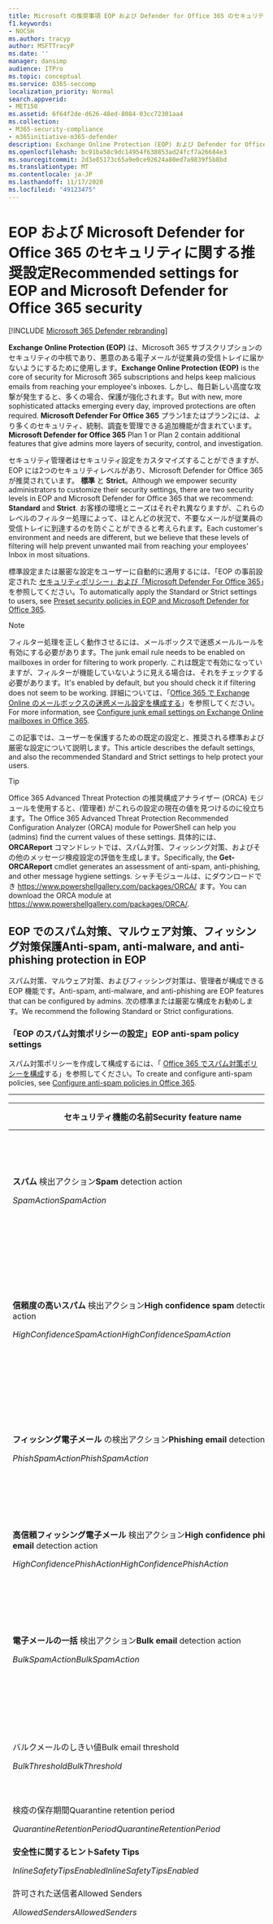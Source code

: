 ```yaml
---
title: Microsoft の推奨事項 EOP および Defender for Office 365 のセキュリティ設定、推奨事項、Sender Policy Framework、ドメインベースのメッセージの報告と適合性、DomainKeys 識別されたメール、手順、EOP の機能、セキュリティ基準、のベースライン、office 365 のためのベースラインの 365 365 設定、EOP、セキュリティ構成の構成
f1.keywords:
- NOCSH
ms.author: tracyp
author: MSFTTracyP
ms.date: ''
manager: dansimp
audience: ITPro
ms.topic: conceptual
ms.service: O365-seccomp
localization_priority: Normal
search.appverid:
- MET150
ms.assetid: 6f64f2de-d626-48ed-8084-03cc72301aa4
ms.collection:
- M365-security-compliance
- m365initiative-m365-defender
description: Exchange Online Protection (EOP) および Defender for Office 365 のセキュリティ設定のベストプラクティスとは 標準保護に関する現在の推奨事項 より厳しくするには、何を使用する必要がありますか。 また、Office 365 に Defender も使用している場合は、どのような機能を利用できますか。
ms.openlocfilehash: bc91ba58c9dc14954f638853ad24fcf7a26684e3
ms.sourcegitcommit: 2d3e85173c65a9e0ce92624a80ed7a9839f5b8bd
ms.translationtype: MT
ms.contentlocale: ja-JP
ms.lasthandoff: 11/17/2020
ms.locfileid: "49123475"
---
```

# <a name="recommended-settings-for-eop-and-microsoft-defender-for-office-365-security"></a><span data-ttu-id="9a124-106">EOP および Microsoft Defender for Office 365 のセキュリティに関する推奨設定</span><span class="sxs-lookup"><span data-stu-id="9a124-106">Recommended settings for EOP and Microsoft Defender for Office 365 security</span></span>

[!INCLUDE [Microsoft 365 Defender rebranding](../includes/microsoft-defender-for-office.md)]

<span data-ttu-id="9a124-107">**Exchange Online Protection (EOP)** は、Microsoft 365 サブスクリプションのセキュリティの中核であり、悪意のある電子メールが従業員の受信トレイに届かないようにするために使用します。</span><span class="sxs-lookup"><span data-stu-id="9a124-107">**Exchange Online Protection (EOP)** is the core of security for Microsoft 365 subscriptions and helps keep malicious emails from reaching your employee's inboxes.</span></span> <span data-ttu-id="9a124-108">しかし、毎日新しい高度な攻撃が発生すると、多くの場合、保護が強化されます。</span><span class="sxs-lookup"><span data-stu-id="9a124-108">But with new, more sophisticated attacks emerging every day, improved protections are often required.</span></span> <span data-ttu-id="9a124-109">**Microsoft Defender For Office 365** プラン1またはプラン2には、より多くのセキュリティ、統制、調査を管理できる追加機能が含まれています。</span><span class="sxs-lookup"><span data-stu-id="9a124-109">**Microsoft Defender for Office 365** Plan 1 or Plan 2 contain additional features that give admins more layers of security, control, and investigation.</span></span>

<span data-ttu-id="9a124-110">セキュリティ管理者はセキュリティ設定をカスタマイズすることができますが、EOP には2つのセキュリティレベルがあり、Microsoft Defender for Office 365 が推奨されています。 **標準** と **Strict**。</span><span class="sxs-lookup"><span data-stu-id="9a124-110">Although we empower security administrators to customize their security settings, there are two security levels in EOP and Microsoft Defender for Office 365 that we recommend: **Standard** and **Strict**.</span></span> <span data-ttu-id="9a124-111">お客様の環境とニーズはそれぞれ異なりますが、これらのレベルのフィルター処理によって、ほとんどの状況で、不要なメールが従業員の受信トレイに到達するのを防ぐことができると考えられます。</span><span class="sxs-lookup"><span data-stu-id="9a124-111">Each customer's environment and needs are different, but we believe that these levels of filtering will help prevent unwanted mail from reaching your employees' Inbox in most situations.</span></span>

<span data-ttu-id="9a124-112">標準設定または厳密な設定をユーザーに自動的に適用するには、「EOP の事前設定された [セキュリティポリシー」および「Microsoft Defender For Office 365](preset-security-policies.md)」を参照してください。</span><span class="sxs-lookup"><span data-stu-id="9a124-112">To automatically apply the Standard or Strict settings to users, see [Preset security policies in EOP and Microsoft Defender for Office 365](preset-security-policies.md).</span></span>

> [!NOTE]
> <span data-ttu-id="9a124-113">フィルター処理を正しく動作させるには、メールボックスで迷惑メールルールを有効にする必要があります。</span><span class="sxs-lookup"><span data-stu-id="9a124-113">The junk email rule needs to be enabled on mailboxes in order for filtering to work properly.</span></span> <span data-ttu-id="9a124-114">これは既定で有効になっていますが、フィルターが機能していないように見える場合は、それをチェックする必要があります。</span><span class="sxs-lookup"><span data-stu-id="9a124-114">It's enabled by default, but you should check it if filtering does not seem to be working.</span></span> <span data-ttu-id="9a124-115">詳細については、「[Office 365 で Exchange Online のメールボックスの迷惑メール設定を構成する](configure-junk-email-settings-on-exo-mailboxes.md)」を参照してください。</span><span class="sxs-lookup"><span data-stu-id="9a124-115">For more information, see [Configure junk email settings on Exchange Online mailboxes in Office 365](configure-junk-email-settings-on-exo-mailboxes.md).</span></span>

<span data-ttu-id="9a124-116">この記事では、ユーザーを保護するための既定の設定と、推奨される標準および厳密な設定について説明します。</span><span class="sxs-lookup"><span data-stu-id="9a124-116">This article describes the default settings, and also the recommended Standard and Strict settings to help protect your users.</span></span>

> [!TIP]
> <span data-ttu-id="9a124-117">Office 365 Advanced Threat Protection の推奨構成アナライザー (ORCA) モジュールを使用すると、(管理者) がこれらの設定の現在の値を見つけるのに役立ちます。</span><span class="sxs-lookup"><span data-stu-id="9a124-117">The Office 365 Advanced Threat Protection Recommended Configuration Analyzer (ORCA) module for PowerShell can help you (admins) find the current values of these settings.</span></span> <span data-ttu-id="9a124-118">具体的には、 **ORCAReport** コマンドレットでは、スパム対策、フィッシング対策、およびその他のメッセージ検疫設定の評価を生成します。</span><span class="sxs-lookup"><span data-stu-id="9a124-118">Specifically, the **Get-ORCAReport** cmdlet generates an assessment of anti-spam, anti-phishing, and other message hygiene settings.</span></span> <span data-ttu-id="9a124-119">シャチモジュールは、にダウンロードでき <https://www.powershellgallery.com/packages/ORCA/> ます。</span><span class="sxs-lookup"><span data-stu-id="9a124-119">You can download the ORCA module at <https://www.powershellgallery.com/packages/ORCA/>.</span></span>

## <a name="anti-spam-anti-malware-and-anti-phishing-protection-in-eop"></a><span data-ttu-id="9a124-120">EOP でのスパム対策、マルウェア対策、フィッシング対策保護</span><span class="sxs-lookup"><span data-stu-id="9a124-120">Anti-spam, anti-malware, and anti-phishing protection in EOP</span></span>

<span data-ttu-id="9a124-121">スパム対策、マルウェア対策、およびフィッシング対策は、管理者が構成できる EOP 機能です。</span><span class="sxs-lookup"><span data-stu-id="9a124-121">Anti-spam, anti-malware, and anti-phishing are EOP features that can be configured by admins.</span></span> <span data-ttu-id="9a124-122">次の標準または厳密な構成をお勧めします。</span><span class="sxs-lookup"><span data-stu-id="9a124-122">We recommend the following Standard or Strict configurations.</span></span>

### <a name="eop-anti-spam-policy-settings"></a><span data-ttu-id="9a124-123">「EOP のスパム対策ポリシーの設定」</span><span class="sxs-lookup"><span data-stu-id="9a124-123">EOP anti-spam policy settings</span></span>

<span data-ttu-id="9a124-124">スパム対策ポリシーを作成して構成するには、「 [Office 365 でスパム対策ポリシーを構成](configure-your-spam-filter-policies.md)する」を参照してください。</span><span class="sxs-lookup"><span data-stu-id="9a124-124">To create and configure anti-spam policies, see [Configure anti-spam policies in Office 365](configure-your-spam-filter-policies.md).</span></span>

****

|<span data-ttu-id="9a124-125">セキュリティ機能の名前</span><span class="sxs-lookup"><span data-stu-id="9a124-125">Security feature name</span></span>|<span data-ttu-id="9a124-126">既定値</span><span class="sxs-lookup"><span data-stu-id="9a124-126">Default</span></span>|<span data-ttu-id="9a124-127">Standard</span><span class="sxs-lookup"><span data-stu-id="9a124-127">Standard</span></span>|<span data-ttu-id="9a124-128">Strict</span><span class="sxs-lookup"><span data-stu-id="9a124-128">Strict</span></span>|<span data-ttu-id="9a124-129">Comment</span><span class="sxs-lookup"><span data-stu-id="9a124-129">Comment</span></span>|
|---|:---:|:---:|:---:|---|
|<span data-ttu-id="9a124-130">**スパム** 検出アクション</span><span class="sxs-lookup"><span data-stu-id="9a124-130">**Spam** detection action</span></span> <p> <span data-ttu-id="9a124-131">_SpamAction_</span><span class="sxs-lookup"><span data-stu-id="9a124-131">_SpamAction_</span></span>|<span data-ttu-id="9a124-132">**迷惑メールフォルダーにメッセージを移動する**</span><span class="sxs-lookup"><span data-stu-id="9a124-132">**Move message to Junk Email folder**</span></span> <p> `MoveToJmf`|<span data-ttu-id="9a124-133">**迷惑メールフォルダーにメッセージを移動する**</span><span class="sxs-lookup"><span data-stu-id="9a124-133">**Move message to Junk Email folder**</span></span> <p> `MoveToJmf`|<span data-ttu-id="9a124-134">**検疫メッセージ**</span><span class="sxs-lookup"><span data-stu-id="9a124-134">**Quarantine message**</span></span> <p> `Quarantine`||
|<span data-ttu-id="9a124-135">**信頼度の高いスパム** 検出アクション</span><span class="sxs-lookup"><span data-stu-id="9a124-135">**High confidence spam** detection action</span></span> <p> <span data-ttu-id="9a124-136">_HighConfidenceSpamAction_</span><span class="sxs-lookup"><span data-stu-id="9a124-136">_HighConfidenceSpamAction_</span></span>|<span data-ttu-id="9a124-137">**迷惑メールフォルダーにメッセージを移動する**</span><span class="sxs-lookup"><span data-stu-id="9a124-137">**Move message to Junk Email folder**</span></span> <p> `MoveToJmf`|<span data-ttu-id="9a124-138">**検疫メッセージ**</span><span class="sxs-lookup"><span data-stu-id="9a124-138">**Quarantine message**</span></span> <p> `Quarantine`|<span data-ttu-id="9a124-139">**検疫メッセージ**</span><span class="sxs-lookup"><span data-stu-id="9a124-139">**Quarantine message**</span></span> <p> `Quarantine`||
|<span data-ttu-id="9a124-140">**フィッシング電子メール** の検出アクション</span><span class="sxs-lookup"><span data-stu-id="9a124-140">**Phishing email** detection action</span></span> <p> <span data-ttu-id="9a124-141">_PhishSpamAction_</span><span class="sxs-lookup"><span data-stu-id="9a124-141">_PhishSpamAction_</span></span>|<span data-ttu-id="9a124-142">**迷惑メールフォルダーにメッセージを移動する**</span><span class="sxs-lookup"><span data-stu-id="9a124-142">**Move message to Junk Email folder**</span></span> <p> `MoveToJmf`|<span data-ttu-id="9a124-143">**検疫メッセージ**</span><span class="sxs-lookup"><span data-stu-id="9a124-143">**Quarantine message**</span></span> <p> `Quarantine`|<span data-ttu-id="9a124-144">**検疫メッセージ**</span><span class="sxs-lookup"><span data-stu-id="9a124-144">**Quarantine message**</span></span> <p> `Quarantine`||
|<span data-ttu-id="9a124-145">**高信頼フィッシング電子メール** 検出アクション</span><span class="sxs-lookup"><span data-stu-id="9a124-145">**High confidence phishing email** detection action</span></span> <p> <span data-ttu-id="9a124-146">_HighConfidencePhishAction_</span><span class="sxs-lookup"><span data-stu-id="9a124-146">_HighConfidencePhishAction_</span></span>|<span data-ttu-id="9a124-147">**検疫メッセージ**</span><span class="sxs-lookup"><span data-stu-id="9a124-147">**Quarantine message**</span></span> <p> `Quarantine`|<span data-ttu-id="9a124-148">**検疫メッセージ**</span><span class="sxs-lookup"><span data-stu-id="9a124-148">**Quarantine message**</span></span> <p> `Quarantine`|<span data-ttu-id="9a124-149">**検疫メッセージ**</span><span class="sxs-lookup"><span data-stu-id="9a124-149">**Quarantine message**</span></span> <p> `Quarantine`||
|<span data-ttu-id="9a124-150">**電子メールの一括** 検出アクション</span><span class="sxs-lookup"><span data-stu-id="9a124-150">**Bulk email** detection action</span></span> <p> <span data-ttu-id="9a124-151">_BulkSpamAction_</span><span class="sxs-lookup"><span data-stu-id="9a124-151">_BulkSpamAction_</span></span>|<span data-ttu-id="9a124-152">**迷惑メールフォルダーにメッセージを移動する**</span><span class="sxs-lookup"><span data-stu-id="9a124-152">**Move message to Junk Email folder**</span></span> <p> `MoveToJmf`|<span data-ttu-id="9a124-153">**迷惑メールフォルダーにメッセージを移動する**</span><span class="sxs-lookup"><span data-stu-id="9a124-153">**Move message to Junk Email folder**</span></span> <p> `MoveToJmf`|<span data-ttu-id="9a124-154">**検疫メッセージ**</span><span class="sxs-lookup"><span data-stu-id="9a124-154">**Quarantine message**</span></span> <p> `Quarantine`||
|<span data-ttu-id="9a124-155">バルクメールのしきい値</span><span class="sxs-lookup"><span data-stu-id="9a124-155">Bulk email threshold</span></span> <p> <span data-ttu-id="9a124-156">_BulkThreshold_</span><span class="sxs-lookup"><span data-stu-id="9a124-156">_BulkThreshold_</span></span>|<span data-ttu-id="9a124-157">7 </span><span class="sxs-lookup"><span data-stu-id="9a124-157">7</span></span>|<span data-ttu-id="9a124-158">6 </span><span class="sxs-lookup"><span data-stu-id="9a124-158">6</span></span>|<span data-ttu-id="9a124-159">4 </span><span class="sxs-lookup"><span data-stu-id="9a124-159">4</span></span>|<span data-ttu-id="9a124-160">詳細については、「 [Office 365 のバルク苦情レベル (BCL)](bulk-complaint-level-values.md)」を参照してください。</span><span class="sxs-lookup"><span data-stu-id="9a124-160">For details, see [Bulk complaint level (BCL) in Office 365](bulk-complaint-level-values.md).</span></span>|
|<span data-ttu-id="9a124-161">検疫の保存期間</span><span class="sxs-lookup"><span data-stu-id="9a124-161">Quarantine retention period</span></span> <p> <span data-ttu-id="9a124-162">_QuarantineRetentionPeriod_</span><span class="sxs-lookup"><span data-stu-id="9a124-162">_QuarantineRetentionPeriod_</span></span>|<span data-ttu-id="9a124-163">15 日</span><span class="sxs-lookup"><span data-stu-id="9a124-163">15 days</span></span>|<span data-ttu-id="9a124-164">30 日間</span><span class="sxs-lookup"><span data-stu-id="9a124-164">30 days</span></span>|<span data-ttu-id="9a124-165">30 日間</span><span class="sxs-lookup"><span data-stu-id="9a124-165">30 days</span></span>||
|<span data-ttu-id="9a124-166">**安全性に関するヒント**</span><span class="sxs-lookup"><span data-stu-id="9a124-166">**Safety Tips**</span></span> <p> <span data-ttu-id="9a124-167">_InlineSafetyTipsEnabled_</span><span class="sxs-lookup"><span data-stu-id="9a124-167">_InlineSafetyTipsEnabled_</span></span>|<span data-ttu-id="9a124-168">オン</span><span class="sxs-lookup"><span data-stu-id="9a124-168">On</span></span> <p> `$true`|<span data-ttu-id="9a124-169">オン</span><span class="sxs-lookup"><span data-stu-id="9a124-169">On</span></span> <p> `$true`|<span data-ttu-id="9a124-170">オン</span><span class="sxs-lookup"><span data-stu-id="9a124-170">On</span></span> <p> `$true`||
|<span data-ttu-id="9a124-171">許可された送信者</span><span class="sxs-lookup"><span data-stu-id="9a124-171">Allowed Senders</span></span> <p> <span data-ttu-id="9a124-172">_AllowedSenders_</span><span class="sxs-lookup"><span data-stu-id="9a124-172">_AllowedSenders_</span></span>|<span data-ttu-id="9a124-173">なし</span><span class="sxs-lookup"><span data-stu-id="9a124-173">None</span></span>|<span data-ttu-id="9a124-174">なし</span><span class="sxs-lookup"><span data-stu-id="9a124-174">None</span></span>|<span data-ttu-id="9a124-175">なし</span><span class="sxs-lookup"><span data-stu-id="9a124-175">None</span></span>||
|<span data-ttu-id="9a124-176">許可される送信者ドメイン</span><span class="sxs-lookup"><span data-stu-id="9a124-176">Allowed Sender Domains</span></span> <p> <span data-ttu-id="9a124-177">_AllowedSenderDomains_</span><span class="sxs-lookup"><span data-stu-id="9a124-177">_AllowedSenderDomains_</span></span>|<span data-ttu-id="9a124-178">なし</span><span class="sxs-lookup"><span data-stu-id="9a124-178">None</span></span>|<span data-ttu-id="9a124-179">なし</span><span class="sxs-lookup"><span data-stu-id="9a124-179">None</span></span>|<span data-ttu-id="9a124-180">なし</span><span class="sxs-lookup"><span data-stu-id="9a124-180">None</span></span>|<span data-ttu-id="9a124-181">許可された送信者の一覧にドメインを追加するのは、非常にわかりません。</span><span class="sxs-lookup"><span data-stu-id="9a124-181">Adding domains to the allowed senders list is a very bad idea.</span></span> <span data-ttu-id="9a124-182">攻撃者は、他の方法ではフィルターを適用しない電子メールを送信することができます。</span><span class="sxs-lookup"><span data-stu-id="9a124-182">Attackers would be able to send you email that would otherwise be filtered out.</span></span> <p> <span data-ttu-id="9a124-183">[**スパム対策設定**] ページの [セキュリティ & コンプライアンスセンター] で [スプーフィングインテリジェンス](learn-about-spoof-intelligence.md)を使用して、組織の電子メールドメインにある送信者の電子メールアドレスをスプーフィングしている、または外部ドメインの送信者の電子メールアドレスをスプーフィングしているすべての送信者を確認します。</span><span class="sxs-lookup"><span data-stu-id="9a124-183">Use [spoof intelligence](learn-about-spoof-intelligence.md) in the Security & Compliance Center on the **Anti-spam settings** page to review all senders who are spoofing sender email addresses in your organization's email domains or spoofing sender email addresses in external domains.</span></span>|
|<span data-ttu-id="9a124-184">受信拒否リスト</span><span class="sxs-lookup"><span data-stu-id="9a124-184">Blocked Senders</span></span> <p> <span data-ttu-id="9a124-185">_BlockedSenders_</span><span class="sxs-lookup"><span data-stu-id="9a124-185">_BlockedSenders_</span></span>|<span data-ttu-id="9a124-186">なし</span><span class="sxs-lookup"><span data-stu-id="9a124-186">None</span></span>|<span data-ttu-id="9a124-187">なし</span><span class="sxs-lookup"><span data-stu-id="9a124-187">None</span></span>|<span data-ttu-id="9a124-188">なし</span><span class="sxs-lookup"><span data-stu-id="9a124-188">None</span></span>||
|<span data-ttu-id="9a124-189">受信拒否された送信者ドメイン</span><span class="sxs-lookup"><span data-stu-id="9a124-189">Blocked Sender Domains</span></span> <p> <span data-ttu-id="9a124-190">_BlockedSenderDomains_</span><span class="sxs-lookup"><span data-stu-id="9a124-190">_BlockedSenderDomains_</span></span>|<span data-ttu-id="9a124-191">なし</span><span class="sxs-lookup"><span data-stu-id="9a124-191">None</span></span>|<span data-ttu-id="9a124-192">なし</span><span class="sxs-lookup"><span data-stu-id="9a124-192">None</span></span>|<span data-ttu-id="9a124-193">なし</span><span class="sxs-lookup"><span data-stu-id="9a124-193">None</span></span>||
|<span data-ttu-id="9a124-194">**[エンド ユーザーのスパム通知を有効にする]**  このポリシーでエンド ユーザーのスパム通知を有効にするには、このチェック ボックスをオンにします。</span><span class="sxs-lookup"><span data-stu-id="9a124-194">**Enable end-user spam notifications**</span></span> <p> <span data-ttu-id="9a124-195">_EnableEndUserSpamNotifications_</span><span class="sxs-lookup"><span data-stu-id="9a124-195">_EnableEndUserSpamNotifications_</span></span>|<span data-ttu-id="9a124-196">無効</span><span class="sxs-lookup"><span data-stu-id="9a124-196">Disabled</span></span> <p> `$false`|<span data-ttu-id="9a124-197">有効</span><span class="sxs-lookup"><span data-stu-id="9a124-197">Enabled</span></span> <p> `$true`|<span data-ttu-id="9a124-198">有効</span><span class="sxs-lookup"><span data-stu-id="9a124-198">Enabled</span></span> <p> `$true`||
|<span data-ttu-id="9a124-199">**エンドユーザーのスパム通知を毎日送信する (日数)**</span><span class="sxs-lookup"><span data-stu-id="9a124-199">**Send end-user spam notifications every (days)**</span></span> <p> <span data-ttu-id="9a124-200">_EndUserSpamNotificationFrequency_</span><span class="sxs-lookup"><span data-stu-id="9a124-200">_EndUserSpamNotificationFrequency_</span></span>|<span data-ttu-id="9a124-201">3 日間</span><span class="sxs-lookup"><span data-stu-id="9a124-201">3 days</span></span>|<span data-ttu-id="9a124-202">3 日間</span><span class="sxs-lookup"><span data-stu-id="9a124-202">3 days</span></span>|<span data-ttu-id="9a124-203">3 日間</span><span class="sxs-lookup"><span data-stu-id="9a124-203">3 days</span></span>||
|<span data-ttu-id="9a124-204">**スパム ZAP**</span><span class="sxs-lookup"><span data-stu-id="9a124-204">**Spam ZAP**</span></span> <p> <span data-ttu-id="9a124-205">_SpamZapEnabled_</span><span class="sxs-lookup"><span data-stu-id="9a124-205">_SpamZapEnabled_</span></span>|<span data-ttu-id="9a124-206">有効</span><span class="sxs-lookup"><span data-stu-id="9a124-206">Enabled</span></span> <p> `$true`|<span data-ttu-id="9a124-207">有効</span><span class="sxs-lookup"><span data-stu-id="9a124-207">Enabled</span></span> <p> `$true`|<span data-ttu-id="9a124-208">有効</span><span class="sxs-lookup"><span data-stu-id="9a124-208">Enabled</span></span> <p> `$true`||
|<span data-ttu-id="9a124-209">**フィッシング ZAP**</span><span class="sxs-lookup"><span data-stu-id="9a124-209">**Phish ZAP**</span></span> <p> <span data-ttu-id="9a124-210">_PhishZapEnabled_</span><span class="sxs-lookup"><span data-stu-id="9a124-210">_PhishZapEnabled_</span></span>|<span data-ttu-id="9a124-211">有効</span><span class="sxs-lookup"><span data-stu-id="9a124-211">Enabled</span></span> <p> `$true`|<span data-ttu-id="9a124-212">有効</span><span class="sxs-lookup"><span data-stu-id="9a124-212">Enabled</span></span> <p> `$true`|<span data-ttu-id="9a124-213">有効</span><span class="sxs-lookup"><span data-stu-id="9a124-213">Enabled</span></span> <p> `$true`||
|<span data-ttu-id="9a124-214">_MarkAsSpamBulkMail_</span><span class="sxs-lookup"><span data-stu-id="9a124-214">_MarkAsSpamBulkMail_</span></span>|<span data-ttu-id="9a124-215">オン</span><span class="sxs-lookup"><span data-stu-id="9a124-215">On</span></span>|<span data-ttu-id="9a124-216">オン</span><span class="sxs-lookup"><span data-stu-id="9a124-216">On</span></span>|<span data-ttu-id="9a124-217">オン</span><span class="sxs-lookup"><span data-stu-id="9a124-217">On</span></span>|<span data-ttu-id="9a124-218">この設定は、PowerShell でのみ使用できます。</span><span class="sxs-lookup"><span data-stu-id="9a124-218">This setting is only available in PowerShell.</span></span>|
|

<span data-ttu-id="9a124-219">使用されなくなっているスパム対策ポリシーには、他にもいくつかの高度なスパムフィルター (ASF) 設定があります。</span><span class="sxs-lookup"><span data-stu-id="9a124-219">There are several other Advanced Spam Filter (ASF) settings in anti-spam policies that are in the process of being deprecated.</span></span> <span data-ttu-id="9a124-220">これらの機能の減価償却のタイムラインの詳細については、この記事の外部に連絡してください。</span><span class="sxs-lookup"><span data-stu-id="9a124-220">More information on the timelines for the depreciation of these features will be communicated outside of this article.</span></span>

<span data-ttu-id="9a124-221">**標準** レベルと **厳密** なレベルの両方で、これらの ASF 設定を **オフ** にすることをお勧めします。</span><span class="sxs-lookup"><span data-stu-id="9a124-221">We recommend that you turn these ASF settings **Off** for both **Standard** and **Strict** levels.</span></span> <span data-ttu-id="9a124-222">ASF 設定の詳細については、「 [Office 365 の高度なスパムフィルター (ASF) 設定](advanced-spam-filtering-asf-options.md)」を参照してください。</span><span class="sxs-lookup"><span data-stu-id="9a124-222">For more information about ASF settings, see [Advanced Spam Filter (ASF) settings in Office 365](advanced-spam-filtering-asf-options.md).</span></span>

****

|<span data-ttu-id="9a124-223">セキュリティ機能の名前</span><span class="sxs-lookup"><span data-stu-id="9a124-223">Security feature name</span></span>|<span data-ttu-id="9a124-224">Comment</span><span class="sxs-lookup"><span data-stu-id="9a124-224">Comment</span></span>|
|---|---|
|<span data-ttu-id="9a124-225">**リモートサイトへの画像リンク** (_IncreaseScoreWithImageLinks_)</span><span class="sxs-lookup"><span data-stu-id="9a124-225">**Image links to remote sites** (_IncreaseScoreWithImageLinks_)</span></span>||
|<span data-ttu-id="9a124-226">**URL の数値の IP アドレス** (_IncreaseScoreWithNumericIps_)</span><span class="sxs-lookup"><span data-stu-id="9a124-226">**Numeric IP address in URL** (_IncreaseScoreWithNumericIps_)</span></span>||
|<span data-ttu-id="9a124-227">**UL リダイレクト (その他のポート** ) (_IncreaseScoreWithRedirectToOtherPort_)</span><span class="sxs-lookup"><span data-stu-id="9a124-227">**UL redirect to other port** (_IncreaseScoreWithRedirectToOtherPort_)</span></span>||
|<span data-ttu-id="9a124-228">**.Url または info web サイトへの URL** (_IncreaseScoreWithBizOrInfoUrls_)</span><span class="sxs-lookup"><span data-stu-id="9a124-228">**URL to .biz or .info websites** (_IncreaseScoreWithBizOrInfoUrls_)</span></span>||
|<span data-ttu-id="9a124-229">**空のメッセージ** (_MarkAsSpamEmptyMessages_)</span><span class="sxs-lookup"><span data-stu-id="9a124-229">**Empty messages** (_MarkAsSpamEmptyMessages_)</span></span>||
|<span data-ttu-id="9a124-230">**HTML の JavaScript または VBScript** (_MarkAsSpamJavaScriptInHtml_)</span><span class="sxs-lookup"><span data-stu-id="9a124-230">**JavaScript or VBScript in HTML** (_MarkAsSpamJavaScriptInHtml_)</span></span>||
|<span data-ttu-id="9a124-231">**HTML の Frame または IFrame タグ** (_MarkAsSpamFramesInHtml_)</span><span class="sxs-lookup"><span data-stu-id="9a124-231">**Frame or IFrame tags in HTML** (_MarkAsSpamFramesInHtml_)</span></span>||
|<span data-ttu-id="9a124-232">**HTML のオブジェクトタグ** (_MarkAsSpamObjectTagsInHtml_)</span><span class="sxs-lookup"><span data-stu-id="9a124-232">**Object tags in HTML** (_MarkAsSpamObjectTagsInHtml_)</span></span>||
|<span data-ttu-id="9a124-233">**HTML にタグを埋め込む** (_MarkAsSpamEmbedTagsInHtml_)</span><span class="sxs-lookup"><span data-stu-id="9a124-233">**Embed tags in HTML** (_MarkAsSpamEmbedTagsInHtml_)</span></span>||
|<span data-ttu-id="9a124-234">**HTML の Form タグ** (_MarkAsSpamFormTagsInHtml_)</span><span class="sxs-lookup"><span data-stu-id="9a124-234">**Form tags in HTML** (_MarkAsSpamFormTagsInHtml_)</span></span>||
|<span data-ttu-id="9a124-235">**HTML での Web バグ** (_MarkAsSpamWebBugsInHtml_)</span><span class="sxs-lookup"><span data-stu-id="9a124-235">**Web bugs in HTML** (_MarkAsSpamWebBugsInHtml_)</span></span>||
|<span data-ttu-id="9a124-236">**機密単語リストを適用** する (_MarkAsSpamSensitiveWordList_)</span><span class="sxs-lookup"><span data-stu-id="9a124-236">**Apply sensitive word list** (_MarkAsSpamSensitiveWordList_)</span></span>||
|<span data-ttu-id="9a124-237">**SPF レコード: hard fail** (_MarkAsSpamSpfRecordHardFail_)</span><span class="sxs-lookup"><span data-stu-id="9a124-237">**SPF record: hard fail** (_MarkAsSpamSpfRecordHardFail_)</span></span>||
|<span data-ttu-id="9a124-238">**条件付き送信者 ID フィルター: hard fail** (_MarkAsSpamFromAddressAuthFail_)</span><span class="sxs-lookup"><span data-stu-id="9a124-238">**Conditional Sender ID filtering: hard fail** (_MarkAsSpamFromAddressAuthFail_)</span></span>||
|<span data-ttu-id="9a124-239">**NDR バック散布** (_MarkAsSpamNdrBackscatter_)</span><span class="sxs-lookup"><span data-stu-id="9a124-239">**NDR backscatter** (_MarkAsSpamNdrBackscatter_)</span></span>||
|

#### <a name="eop-outbound-spam-policy-settings"></a><span data-ttu-id="9a124-240">EOP 送信スパムポリシーの設定</span><span class="sxs-lookup"><span data-stu-id="9a124-240">EOP outbound spam policy settings</span></span>

<span data-ttu-id="9a124-241">送信スパムポリシーを作成して構成するには、「 [Office 365 で送信スパムフィルターを構成](configure-the-outbound-spam-policy.md)する」を参照してください。</span><span class="sxs-lookup"><span data-stu-id="9a124-241">To create and configure outbound spam policies, see [Configure outbound spam filtering in Office 365](configure-the-outbound-spam-policy.md).</span></span>

<span data-ttu-id="9a124-242">サービスの既定の送信制限の詳細については、「 [送信制限](https://docs.microsoft.com/office365/servicedescriptions/exchange-online-service-description/exchange-online-limits#sending-limits-1)」を参照してください。</span><span class="sxs-lookup"><span data-stu-id="9a124-242">For more information about the default sending limits in the service, see [Sending limits](https://docs.microsoft.com/office365/servicedescriptions/exchange-online-service-description/exchange-online-limits#sending-limits-1).</span></span>

****

|<span data-ttu-id="9a124-243">セキュリティ機能の名前</span><span class="sxs-lookup"><span data-stu-id="9a124-243">Security feature name</span></span>|<span data-ttu-id="9a124-244">既定値</span><span class="sxs-lookup"><span data-stu-id="9a124-244">Default</span></span>|<span data-ttu-id="9a124-245">Standard</span><span class="sxs-lookup"><span data-stu-id="9a124-245">Standard</span></span>|<span data-ttu-id="9a124-246">Strict</span><span class="sxs-lookup"><span data-stu-id="9a124-246">Strict</span></span>|<span data-ttu-id="9a124-247">Comment</span><span class="sxs-lookup"><span data-stu-id="9a124-247">Comment</span></span>|
|---|:---:|:---:|:---:|---|
|<span data-ttu-id="9a124-248">**ユーザーあたりの最大受信者数: 外部時間の制限**</span><span class="sxs-lookup"><span data-stu-id="9a124-248">**Maximum number of recipients per user: External hourly limit**</span></span> <p> <span data-ttu-id="9a124-249">_RecipientLimitExternalPerHour_</span><span class="sxs-lookup"><span data-stu-id="9a124-249">_RecipientLimitExternalPerHour_</span></span>|<span data-ttu-id="9a124-250">.0</span><span class="sxs-lookup"><span data-stu-id="9a124-250">0</span></span>|<span data-ttu-id="9a124-251">500</span><span class="sxs-lookup"><span data-stu-id="9a124-251">500</span></span>|<span data-ttu-id="9a124-252">400</span><span class="sxs-lookup"><span data-stu-id="9a124-252">400</span></span>|<span data-ttu-id="9a124-253">既定値0は、サービスの既定値を使用することを意味します。</span><span class="sxs-lookup"><span data-stu-id="9a124-253">The default value 0 means use the service defaults.</span></span>|
|<span data-ttu-id="9a124-254">**ユーザーあたりの最大受信者数: 内部時間の制限**</span><span class="sxs-lookup"><span data-stu-id="9a124-254">**Maximum number of recipients per user: Internal hourly limit**</span></span> <p> <span data-ttu-id="9a124-255">_RecipientLimitInternalPerHour_</span><span class="sxs-lookup"><span data-stu-id="9a124-255">_RecipientLimitInternalPerHour_</span></span>|<span data-ttu-id="9a124-256">.0</span><span class="sxs-lookup"><span data-stu-id="9a124-256">0</span></span>|<span data-ttu-id="9a124-257">1000</span><span class="sxs-lookup"><span data-stu-id="9a124-257">1000</span></span>|<span data-ttu-id="9a124-258">800</span><span class="sxs-lookup"><span data-stu-id="9a124-258">800</span></span>|<span data-ttu-id="9a124-259">既定値0は、サービスの既定値を使用することを意味します。</span><span class="sxs-lookup"><span data-stu-id="9a124-259">The default value 0 means use the service defaults.</span></span>|
|<span data-ttu-id="9a124-260">**ユーザーあたりの最大受信者数: 毎日の制限**</span><span class="sxs-lookup"><span data-stu-id="9a124-260">**Maximum number of recipients per user: Daily limit**</span></span> <p> <span data-ttu-id="9a124-261">_RecipientLimitPerDay_</span><span class="sxs-lookup"><span data-stu-id="9a124-261">_RecipientLimitPerDay_</span></span>|<span data-ttu-id="9a124-262">.0</span><span class="sxs-lookup"><span data-stu-id="9a124-262">0</span></span>|<span data-ttu-id="9a124-263">1000</span><span class="sxs-lookup"><span data-stu-id="9a124-263">1000</span></span>|<span data-ttu-id="9a124-264">800</span><span class="sxs-lookup"><span data-stu-id="9a124-264">800</span></span>|<span data-ttu-id="9a124-265">既定値0は、サービスの既定値を使用することを意味します。</span><span class="sxs-lookup"><span data-stu-id="9a124-265">The default value 0 means use the service defaults.</span></span>|
|<span data-ttu-id="9a124-266">**ユーザーが制限を超えた場合のアクション**</span><span class="sxs-lookup"><span data-stu-id="9a124-266">**Action when a user exceeds the limits**</span></span> <p> <span data-ttu-id="9a124-267">_ActionWhenThresholdReached_</span><span class="sxs-lookup"><span data-stu-id="9a124-267">_ActionWhenThresholdReached_</span></span>|<span data-ttu-id="9a124-268">**次の日までメールを送信することをユーザーに制限する**</span><span class="sxs-lookup"><span data-stu-id="9a124-268">**Restrict the user from sending mail till the following day**</span></span> <p> `BlockUserForToday`|<span data-ttu-id="9a124-269">**ユーザーがメールを送信するのを制限する**</span><span class="sxs-lookup"><span data-stu-id="9a124-269">**Restrict the user from sending mail**</span></span> <p> `BlockUser`|<span data-ttu-id="9a124-270">**ユーザーがメールを送信するのを制限する**</span><span class="sxs-lookup"><span data-stu-id="9a124-270">**Restrict the user from sending mail**</span></span> <p> `BlockUser`||
|

### <a name="eop-anti-malware-policy-settings"></a><span data-ttu-id="9a124-271">EOP マルウェア対策ポリシー設定</span><span class="sxs-lookup"><span data-stu-id="9a124-271">EOP anti-malware policy settings</span></span>

<span data-ttu-id="9a124-272">マルウェア対策ポリシーを作成して構成するには、「 [configure マルウェア対策ポリシーを Office 365 で構成](configure-anti-malware-policies.md)する」を参照してください。</span><span class="sxs-lookup"><span data-stu-id="9a124-272">To create and configure anti-malware policies, see [Configure anti-malware policies in Office 365](configure-anti-malware-policies.md).</span></span>

****

|<span data-ttu-id="9a124-273">セキュリティ機能の名前</span><span class="sxs-lookup"><span data-stu-id="9a124-273">Security feature name</span></span>|<span data-ttu-id="9a124-274">既定値</span><span class="sxs-lookup"><span data-stu-id="9a124-274">Default</span></span>|<span data-ttu-id="9a124-275">Standard</span><span class="sxs-lookup"><span data-stu-id="9a124-275">Standard</span></span>|<span data-ttu-id="9a124-276">Strict</span><span class="sxs-lookup"><span data-stu-id="9a124-276">Strict</span></span>|<span data-ttu-id="9a124-277">Comment</span><span class="sxs-lookup"><span data-stu-id="9a124-277">Comment</span></span>|
|---|:---:|:---:|:---:|---|
|<span data-ttu-id="9a124-278">**受信者にメッセージが検疫されたことを通知するかどうか。**</span><span class="sxs-lookup"><span data-stu-id="9a124-278">**Do you want to notify recipients if their messages are quarantined?**</span></span> <p> <span data-ttu-id="9a124-279">_操作_</span><span class="sxs-lookup"><span data-stu-id="9a124-279">_Action_</span></span>|<span data-ttu-id="9a124-280">いいえ</span><span class="sxs-lookup"><span data-stu-id="9a124-280">No</span></span> <p> <span data-ttu-id="9a124-281">_DeleteMessage_</span><span class="sxs-lookup"><span data-stu-id="9a124-281">_DeleteMessage_</span></span>|<span data-ttu-id="9a124-282">いいえ</span><span class="sxs-lookup"><span data-stu-id="9a124-282">No</span></span> <p> <span data-ttu-id="9a124-283">_DeleteMessage_</span><span class="sxs-lookup"><span data-stu-id="9a124-283">_DeleteMessage_</span></span>|<span data-ttu-id="9a124-284">いいえ</span><span class="sxs-lookup"><span data-stu-id="9a124-284">No</span></span> <p> <span data-ttu-id="9a124-285">_DeleteMessage_</span><span class="sxs-lookup"><span data-stu-id="9a124-285">_DeleteMessage_</span></span>|<span data-ttu-id="9a124-286">電子メールの添付ファイルでマルウェアが検出されると、メッセージは検疫され、管理者のみが解放できるようになります。</span><span class="sxs-lookup"><span data-stu-id="9a124-286">If malware is detected in an email attachment, the message is quarantined and can be released only by an admin.</span></span>|
|<span data-ttu-id="9a124-287">**一般的な添付ファイルの種類のフィルター**</span><span class="sxs-lookup"><span data-stu-id="9a124-287">**Common Attachment Types Filter**</span></span> <p> <span data-ttu-id="9a124-288">_EnableFileFilter_</span><span class="sxs-lookup"><span data-stu-id="9a124-288">_EnableFileFilter_</span></span>|<span data-ttu-id="9a124-289">オフ</span><span class="sxs-lookup"><span data-stu-id="9a124-289">Off</span></span> <p> `$false`|<span data-ttu-id="9a124-290">オン</span><span class="sxs-lookup"><span data-stu-id="9a124-290">On</span></span> <p> `$true`|<span data-ttu-id="9a124-291">オン</span><span class="sxs-lookup"><span data-stu-id="9a124-291">On</span></span> <p> `$true`|<span data-ttu-id="9a124-292">この設定では、添付ファイルの内容に関係なく、実行可能な添付ファイルが含まれているファイルの種類に基づいてメッセージを検疫します。</span><span class="sxs-lookup"><span data-stu-id="9a124-292">This setting quarantines messages that contain executable attachments based on file type, regardless of the attachment content.</span></span>|
|<span data-ttu-id="9a124-293">**マルウェアのゼロ時間の自動削除**</span><span class="sxs-lookup"><span data-stu-id="9a124-293">**Malware Zero-hour Auto Purge**</span></span> <p> <span data-ttu-id="9a124-294">_ZapEnabled_</span><span class="sxs-lookup"><span data-stu-id="9a124-294">_ZapEnabled_</span></span>|<span data-ttu-id="9a124-295">オン</span><span class="sxs-lookup"><span data-stu-id="9a124-295">On</span></span> <p> `$true`|<span data-ttu-id="9a124-296">オン</span><span class="sxs-lookup"><span data-stu-id="9a124-296">On</span></span> <p> `$true`|<span data-ttu-id="9a124-297">オン</span><span class="sxs-lookup"><span data-stu-id="9a124-297">On</span></span> <p> `$true`||
|<span data-ttu-id="9a124-298">配信されていないメッセージの **内部送信者に通知** する</span><span class="sxs-lookup"><span data-stu-id="9a124-298">**Notify internal senders** of the undelivered message</span></span> <p> <span data-ttu-id="9a124-299">_EnableInternalSenderNotifications_</span><span class="sxs-lookup"><span data-stu-id="9a124-299">_EnableInternalSenderNotifications_</span></span>|<span data-ttu-id="9a124-300">無効</span><span class="sxs-lookup"><span data-stu-id="9a124-300">Disabled</span></span> <p> `$false`|<span data-ttu-id="9a124-301">無効</span><span class="sxs-lookup"><span data-stu-id="9a124-301">Disabled</span></span> <p> `$false`|<span data-ttu-id="9a124-302">無効</span><span class="sxs-lookup"><span data-stu-id="9a124-302">Disabled</span></span> <p> `$false`||
|<span data-ttu-id="9a124-303">配信されていないメッセージの **外部送信者に通知** する</span><span class="sxs-lookup"><span data-stu-id="9a124-303">**Notify external senders** of the undelivered message</span></span> <p> <span data-ttu-id="9a124-304">_EnableExternalSenderNotifications_</span><span class="sxs-lookup"><span data-stu-id="9a124-304">_EnableExternalSenderNotifications_</span></span>|<span data-ttu-id="9a124-305">無効</span><span class="sxs-lookup"><span data-stu-id="9a124-305">Disabled</span></span> <p> `$false`|<span data-ttu-id="9a124-306">無効</span><span class="sxs-lookup"><span data-stu-id="9a124-306">Disabled</span></span> <p> `$false`|<span data-ttu-id="9a124-307">無効</span><span class="sxs-lookup"><span data-stu-id="9a124-307">Disabled</span></span> <p> `$false`||
|

### <a name="eop-default-anti-phishing-policy-settings"></a><span data-ttu-id="9a124-308">EOP の既定のフィッシング対策ポリシー設定</span><span class="sxs-lookup"><span data-stu-id="9a124-308">EOP default anti-phishing policy settings</span></span>

<span data-ttu-id="9a124-309">これらの設定の詳細については、「 [スプーフィング設定](set-up-anti-phishing-policies.md#spoof-settings)」を参照してください。</span><span class="sxs-lookup"><span data-stu-id="9a124-309">For more information about these settings, see [Spoof settings](set-up-anti-phishing-policies.md#spoof-settings).</span></span> <span data-ttu-id="9a124-310">これらの設定を構成するには、「 [CONFIGURE EOP」の「フィッシング対策ポリシーを構成](configure-anti-phishing-policies-eop.md)する」を参照してください。</span><span class="sxs-lookup"><span data-stu-id="9a124-310">To configure these settings, see [Configure anti-phishing policies in EOP](configure-anti-phishing-policies-eop.md).</span></span>

****

|<span data-ttu-id="9a124-311">セキュリティ機能の名前</span><span class="sxs-lookup"><span data-stu-id="9a124-311">Security feature name</span></span>|<span data-ttu-id="9a124-312">既定値</span><span class="sxs-lookup"><span data-stu-id="9a124-312">Default</span></span>|<span data-ttu-id="9a124-313">Standard</span><span class="sxs-lookup"><span data-stu-id="9a124-313">Standard</span></span>|<span data-ttu-id="9a124-314">Strict</span><span class="sxs-lookup"><span data-stu-id="9a124-314">Strict</span></span>|<span data-ttu-id="9a124-315">Comment</span><span class="sxs-lookup"><span data-stu-id="9a124-315">Comment</span></span>|
|---|:---:|:---:|:---:|---|
|<span data-ttu-id="9a124-316">**スプーフィング対策保護を有効にする**</span><span class="sxs-lookup"><span data-stu-id="9a124-316">**Enable anti-spoofing protection**</span></span> <p> <span data-ttu-id="9a124-317">_EnableAntispoofEnforcement_</span><span class="sxs-lookup"><span data-stu-id="9a124-317">_EnableAntispoofEnforcement_</span></span>|<span data-ttu-id="9a124-318">オン</span><span class="sxs-lookup"><span data-stu-id="9a124-318">On</span></span> <p> `$true`|<span data-ttu-id="9a124-319">オン</span><span class="sxs-lookup"><span data-stu-id="9a124-319">On</span></span> <p> `$true`|<span data-ttu-id="9a124-320">オン</span><span class="sxs-lookup"><span data-stu-id="9a124-320">On</span></span> <p> `$true`||
|<span data-ttu-id="9a124-321">**認証されていない送信者を有効にする**</span><span class="sxs-lookup"><span data-stu-id="9a124-321">**Enable Unauthenticated Sender**</span></span> <p> <span data-ttu-id="9a124-322">_Enable/認証 Atedsender_</span><span class="sxs-lookup"><span data-stu-id="9a124-322">_EnableUnauthenticatedSender_</span></span>|<span data-ttu-id="9a124-323">オン</span><span class="sxs-lookup"><span data-stu-id="9a124-323">On</span></span> <p> `$true`|<span data-ttu-id="9a124-324">オン</span><span class="sxs-lookup"><span data-stu-id="9a124-324">On</span></span> <p> `$true`|<span data-ttu-id="9a124-325">オン</span><span class="sxs-lookup"><span data-stu-id="9a124-325">On</span></span> <p> `$true`|<span data-ttu-id="9a124-326">Outlook の送信者の写真に、未識別のスプーフィングされた送信者を示す疑問符 (?) を追加します。</span><span class="sxs-lookup"><span data-stu-id="9a124-326">Adds a question mark (?) to the sender's photo in Outlook for unidentified spoofed senders.</span></span> <span data-ttu-id="9a124-327">詳細については、「 [フィッシング対策ポリシーのスプーフィング設定](set-up-anti-phishing-policies.md)」を参照してください。</span><span class="sxs-lookup"><span data-stu-id="9a124-327">For more information, see [Spoof settings in anti-phishing policies](set-up-anti-phishing-policies.md).</span></span>|
|<span data-ttu-id="9a124-328">**ドメインのスプーフィングが許可されていないユーザーによって電子メールが送信された場合**</span><span class="sxs-lookup"><span data-stu-id="9a124-328">**If email is sent by someone who's not allowed to spoof your domain**</span></span> <p> <span data-ttu-id="9a124-329">_AuthenticationFailAction_</span><span class="sxs-lookup"><span data-stu-id="9a124-329">_AuthenticationFailAction_</span></span>|<span data-ttu-id="9a124-330">**受信者の迷惑メールフォルダーにメッセージを移動する**</span><span class="sxs-lookup"><span data-stu-id="9a124-330">**Move message to the recipients' Junk Email folders**</span></span> <p> `MoveToJmf`|<span data-ttu-id="9a124-331">**受信者の迷惑メールフォルダーにメッセージを移動する**</span><span class="sxs-lookup"><span data-stu-id="9a124-331">**Move message to the recipients' Junk Email folders**</span></span> <p> `MoveToJmf`|<span data-ttu-id="9a124-332">**メッセージを検疫する**</span><span class="sxs-lookup"><span data-stu-id="9a124-332">**Quarantine the message**</span></span> <p> `Quarantine`|<span data-ttu-id="9a124-333">この設定は、 [スプーフィングインテリジェンス](learn-about-spoof-intelligence.md)の受信拒否リストに適用されます。</span><span class="sxs-lookup"><span data-stu-id="9a124-333">This setting applies to blocked senders in [spoof intelligence](learn-about-spoof-intelligence.md).</span></span>|
|

## <a name="microsoft-defender-for-office-365-security"></a><span data-ttu-id="9a124-334">Microsoft Defender for Office 365 のセキュリティ</span><span class="sxs-lookup"><span data-stu-id="9a124-334">Microsoft Defender for Office 365 security</span></span>

<span data-ttu-id="9a124-335">その他のセキュリティ上の利点は、Microsoft Defender for Office 365 サブスクリプションに付属しています。</span><span class="sxs-lookup"><span data-stu-id="9a124-335">Additional security benefits come with an Microsoft Defender for Office 365 subscription.</span></span> <span data-ttu-id="9a124-336">最新のニュースと情報については、「 [Office 365 の Defender の新機能](whats-new-in-office-365-atp.md)」を参照してください。</span><span class="sxs-lookup"><span data-stu-id="9a124-336">For the latest news and information, you can see [What's new in Defender for Office 365](whats-new-in-office-365-atp.md).</span></span>

> [!IMPORTANT]
>
> - <span data-ttu-id="9a124-337">Microsoft Defender for Office 365 の既定のフィッシング対策ポリシーにより、すべての受信者に対して [スプーフィング保護](set-up-anti-phishing-policies.md#spoof-settings) とメールボックスインテリジェンスが提供されます。</span><span class="sxs-lookup"><span data-stu-id="9a124-337">The default anti-phishing policy in Microsoft Defender for Office 365 provides [spoof protection](set-up-anti-phishing-policies.md#spoof-settings) and mailbox intelligence for all recipients.</span></span> <span data-ttu-id="9a124-338">ただし、他の利用可能な [偽装保護](#impersonation-settings-in-anti-phishing-policies-in-microsoft-defender-for-office-365) 機能と [詳細設定](#advanced-settings-in-anti-phishing-policies-in-microsoft-defender-for-office-365) は、既定のポリシーでは構成も有効化もされません。</span><span class="sxs-lookup"><span data-stu-id="9a124-338">However, the other available [impersonation protection](#impersonation-settings-in-anti-phishing-policies-in-microsoft-defender-for-office-365) features and [advanced settings](#advanced-settings-in-anti-phishing-policies-in-microsoft-defender-for-office-365) are not configured or enabled in the default policy.</span></span> <span data-ttu-id="9a124-339">すべての保護機能を有効にするには、既定のフィッシング対策ポリシーを変更するか、追加のフィッシング対策ポリシーを作成します。</span><span class="sxs-lookup"><span data-stu-id="9a124-339">To enable all protection features, modify the default anti-phishing policy or create additional anti-phishing policies.</span></span>
>
> - <span data-ttu-id="9a124-340">組織内のすべての受信者を自動的に保護する、安全なリンクポリシーまたは安全な添付ファイルポリシーはありません。</span><span class="sxs-lookup"><span data-stu-id="9a124-340">There are no default Safe Links policies or Safe Attachments policies that automatically protect all recipients in the organization.</span></span> <span data-ttu-id="9a124-341">保護を得るには、少なくとも1つの安全なリンクポリシーと安全な添付ファイルポリシーを作成する必要があります。</span><span class="sxs-lookup"><span data-stu-id="9a124-341">To get the protections, you need to create at least one Safe Links Policy and Safe Attachments policy.</span></span>
>
> - <span data-ttu-id="9a124-342">[SharePoint、OneDrive、Microsoft Teams の](atp-for-spo-odb-and-teams.md) 保護および安全な [ドキュメント](safe-docs.md) の保護のための ATP は、安全なリンクポリシーに依存しません。</span><span class="sxs-lookup"><span data-stu-id="9a124-342">[ATP for SharePoint, OneDrive, and Microsoft Teams](atp-for-spo-odb-and-teams.md) protection and [Safe Documents](safe-docs.md) protection have no dependencies on Safe Links policies.</span></span>

<span data-ttu-id="9a124-343">サブスクリプションに Microsoft Defender for Office 365 が含まれている場合、またはアドオンとして Office 365 の Defender を購入した場合は、次の標準構成または厳密な構成を設定します。</span><span class="sxs-lookup"><span data-stu-id="9a124-343">If your subscription includes Microsoft Defender for Office 365 or if you've purchased Defender for Office 365 as an add-on, set the following Standard or Strict configurations.</span></span>

### <a name="anti-phishing-policy-settings-in-microsoft-defender-for-office-365"></a><span data-ttu-id="9a124-344">Microsoft Defender for Office 365 のフィッシング対策ポリシー設定</span><span class="sxs-lookup"><span data-stu-id="9a124-344">Anti-phishing policy settings in Microsoft Defender for Office 365</span></span>

<span data-ttu-id="9a124-345">前述のように、EOP のお客様は基本的なフィッシング対策を行いますが、Microsoft Defender for Office 365 には、攻撃を防止、検出、修復するのに役立つ機能と制御が追加されています。</span><span class="sxs-lookup"><span data-stu-id="9a124-345">EOP customers get basic anti-phishing as previously described, but Microsoft Defender for Office 365 includes more features and control to help prevent, detect, and remediate against attacks.</span></span> <span data-ttu-id="9a124-346">これらのポリシーを作成して構成するには、「 [Office 365 の Defender でのフィッシング対策ポリシーの構成](configure-atp-anti-phishing-policies.md)」を参照してください。</span><span class="sxs-lookup"><span data-stu-id="9a124-346">To create and configure these policies, see [Configure anti-phishing policies in Defender for Office 365](configure-atp-anti-phishing-policies.md).</span></span>

#### <a name="impersonation-settings-in-anti-phishing-policies-in-microsoft-defender-for-office-365"></a><span data-ttu-id="9a124-347">Microsoft Defender for Office 365 のフィッシング対策ポリシーの偽装設定</span><span class="sxs-lookup"><span data-stu-id="9a124-347">Impersonation settings in anti-phishing policies in Microsoft Defender for Office 365</span></span>

<span data-ttu-id="9a124-348">これらの設定の詳細については、「 [Microsoft Defender のフィッシング対策ポリシーの偽装設定 (Office 365](set-up-anti-phishing-policies.md#impersonation-settings-in-anti-phishing-policies-in-microsoft-defender-for-office-365))」を参照してください。</span><span class="sxs-lookup"><span data-stu-id="9a124-348">For more information about these settings, see [Impersonation settings in anti-phishing policies in Microsoft Defender for Office 365](set-up-anti-phishing-policies.md#impersonation-settings-in-anti-phishing-policies-in-microsoft-defender-for-office-365).</span></span> <span data-ttu-id="9a124-349">これらの設定を構成するには、「 [Office 365 の Defender でフィッシング対策ポリシーを構成](configure-atp-anti-phishing-policies.md)する」を参照してください。</span><span class="sxs-lookup"><span data-stu-id="9a124-349">To configure these settings, see [Configure anti-phishing policies in Defender for Office 365](configure-atp-anti-phishing-policies.md).</span></span>

****

|<span data-ttu-id="9a124-350">セキュリティ機能の名前</span><span class="sxs-lookup"><span data-stu-id="9a124-350">Security feature name</span></span>|<span data-ttu-id="9a124-351">既定値</span><span class="sxs-lookup"><span data-stu-id="9a124-351">Default</span></span>|<span data-ttu-id="9a124-352">Standard</span><span class="sxs-lookup"><span data-stu-id="9a124-352">Standard</span></span>|<span data-ttu-id="9a124-353">Strict</span><span class="sxs-lookup"><span data-stu-id="9a124-353">Strict</span></span>|<span data-ttu-id="9a124-354">Comment</span><span class="sxs-lookup"><span data-stu-id="9a124-354">Comment</span></span>|
|---|:---:|:---:|:---:|---|
|<span data-ttu-id="9a124-355">保護されたユーザー: **保護するユーザーを追加する**</span><span class="sxs-lookup"><span data-stu-id="9a124-355">Protected users: **Add users to protect**</span></span> <p> <span data-ttu-id="9a124-356">_EnableTargetedUserProtection_</span><span class="sxs-lookup"><span data-stu-id="9a124-356">_EnableTargetedUserProtection_</span></span> <p> <span data-ttu-id="9a124-357">_TargetedUsersToProtect_</span><span class="sxs-lookup"><span data-stu-id="9a124-357">_TargetedUsersToProtect_</span></span>|<span data-ttu-id="9a124-358">オフ</span><span class="sxs-lookup"><span data-stu-id="9a124-358">Off</span></span> <p> `$false` <p> <span data-ttu-id="9a124-359">none</span><span class="sxs-lookup"><span data-stu-id="9a124-359">none</span></span>|<span data-ttu-id="9a124-360">オン</span><span class="sxs-lookup"><span data-stu-id="9a124-360">On</span></span> <p> `$true` <p> \<list of users\>|<span data-ttu-id="9a124-361">オン</span><span class="sxs-lookup"><span data-stu-id="9a124-361">On</span></span> <p> `$true` <p> \<list of users\>|<span data-ttu-id="9a124-362">組織によっては、主な役割にユーザー (メッセージ送信者) を追加することをお勧めします。</span><span class="sxs-lookup"><span data-stu-id="9a124-362">Depending on your organization, we recommend adding users (message senders) in key roles.</span></span> <span data-ttu-id="9a124-363">内部的には、保護された送信者は CEO、CFO、その他のシニアリーダーである場合があります。</span><span class="sxs-lookup"><span data-stu-id="9a124-363">Internally, protected senders might be your CEO, CFO, and other senior leaders.</span></span> <span data-ttu-id="9a124-364">外部では、保護された送信者は協議会のメンバーまたは取締役会を含めることができます。</span><span class="sxs-lookup"><span data-stu-id="9a124-364">Externally, protected senders could include council members or your board of directors.</span></span>|
|<span data-ttu-id="9a124-365">保護されたドメイン: **自分が所有しているドメインを自動的に追加する**</span><span class="sxs-lookup"><span data-stu-id="9a124-365">Protected domains: **Automatically include the domains I own**</span></span> <p> <span data-ttu-id="9a124-366">_Enable組織 Domainsprotection_</span><span class="sxs-lookup"><span data-stu-id="9a124-366">_EnableOrganizationDomainsProtection_</span></span>|<span data-ttu-id="9a124-367">オフ</span><span class="sxs-lookup"><span data-stu-id="9a124-367">Off</span></span> <p> `$false`|<span data-ttu-id="9a124-368">オン</span><span class="sxs-lookup"><span data-stu-id="9a124-368">On</span></span> <p> `$true`|<span data-ttu-id="9a124-369">オン</span><span class="sxs-lookup"><span data-stu-id="9a124-369">On</span></span> <p> `$true`||
|<span data-ttu-id="9a124-370">保護されたドメイン: **カスタムドメインを含める**</span><span class="sxs-lookup"><span data-stu-id="9a124-370">Protected domains: **Include custom domains**</span></span> <p> <span data-ttu-id="9a124-371">_EnableTargetedDomainsProtection_</span><span class="sxs-lookup"><span data-stu-id="9a124-371">_EnableTargetedDomainsProtection_</span></span> <p> <span data-ttu-id="9a124-372">_TargetedDomainsToProtect_</span><span class="sxs-lookup"><span data-stu-id="9a124-372">_TargetedDomainsToProtect_</span></span>|<span data-ttu-id="9a124-373">オフ</span><span class="sxs-lookup"><span data-stu-id="9a124-373">Off</span></span> <p> `$false` <p> <span data-ttu-id="9a124-374">none</span><span class="sxs-lookup"><span data-stu-id="9a124-374">none</span></span>|<span data-ttu-id="9a124-375">オン</span><span class="sxs-lookup"><span data-stu-id="9a124-375">On</span></span> <p> `$true` <p> \<list of domains\>|<span data-ttu-id="9a124-376">オン</span><span class="sxs-lookup"><span data-stu-id="9a124-376">On</span></span> <p> `$true` <p> \<list of domains\>|<span data-ttu-id="9a124-377">組織によっては、所有していないが頻繁に操作するドメイン (送信者ドメイン) を追加することをお勧めします。</span><span class="sxs-lookup"><span data-stu-id="9a124-377">Depending on your organization, we recommend adding domains (sender domains) that you don't own, but you frequently interact with.</span></span>|
|<span data-ttu-id="9a124-378">保護されたユーザー: **偽装ユーザーによって電子メールが送信される場合**</span><span class="sxs-lookup"><span data-stu-id="9a124-378">Protected users: **If email is sent by an impersonated user**</span></span> <p> <span data-ttu-id="9a124-379">_され_</span><span class="sxs-lookup"><span data-stu-id="9a124-379">_TargetedUserProtectionAction_</span></span>|<span data-ttu-id="9a124-380">**どの操作も適用しない**</span><span class="sxs-lookup"><span data-stu-id="9a124-380">**Don't apply any action**</span></span> <p> `NoAction`|<span data-ttu-id="9a124-381">**メッセージを検疫する**</span><span class="sxs-lookup"><span data-stu-id="9a124-381">**Quarantine the message**</span></span> <p> `Quarantine`|<span data-ttu-id="9a124-382">**メッセージを検疫する**</span><span class="sxs-lookup"><span data-stu-id="9a124-382">**Quarantine the message**</span></span> <p> `Quarantine`||
|<span data-ttu-id="9a124-383">保護されたドメイン: **偽装ドメインによって電子メールが送信される場合**</span><span class="sxs-lookup"><span data-stu-id="9a124-383">Protected domains: **If email is sent by an impersonated domain**</span></span> <p> <span data-ttu-id="9a124-384">_TargetedDomainProtectionAction_</span><span class="sxs-lookup"><span data-stu-id="9a124-384">_TargetedDomainProtectionAction_</span></span>|<span data-ttu-id="9a124-385">**どの操作も適用しない**</span><span class="sxs-lookup"><span data-stu-id="9a124-385">**Don't apply any action**</span></span> <p> `NoAction`|<span data-ttu-id="9a124-386">**メッセージを検疫する**</span><span class="sxs-lookup"><span data-stu-id="9a124-386">**Quarantine the message**</span></span> <p> `Quarantine`|<span data-ttu-id="9a124-387">**メッセージを検疫する**</span><span class="sxs-lookup"><span data-stu-id="9a124-387">**Quarantine the message**</span></span> <p> `Quarantine`||
|<span data-ttu-id="9a124-388">**偽装ユーザーのヒントを表示する**</span><span class="sxs-lookup"><span data-stu-id="9a124-388">**Show tip for impersonated users**</span></span> <p> <span data-ttu-id="9a124-389">_Enablesimilarユーザーヒント Etytips_</span><span class="sxs-lookup"><span data-stu-id="9a124-389">_EnableSimilarUsersSafetyTips_</span></span>|<span data-ttu-id="9a124-390">オフ</span><span class="sxs-lookup"><span data-stu-id="9a124-390">Off</span></span> <p> `$false`|<span data-ttu-id="9a124-391">オン</span><span class="sxs-lookup"><span data-stu-id="9a124-391">On</span></span> <p> `$true`|<span data-ttu-id="9a124-392">オン</span><span class="sxs-lookup"><span data-stu-id="9a124-392">On</span></span> <p> `$true`||
|<span data-ttu-id="9a124-393">**偽装ドメインのヒントを表示する**</span><span class="sxs-lookup"><span data-stu-id="9a124-393">**Show tip for impersonated domains**</span></span> <p> <span data-ttu-id="9a124-394">_Enablesimilardomainssaf Etytips_</span><span class="sxs-lookup"><span data-stu-id="9a124-394">_EnableSimilarDomainsSafetyTips_</span></span>|<span data-ttu-id="9a124-395">オフ</span><span class="sxs-lookup"><span data-stu-id="9a124-395">Off</span></span> <p> `$false`|<span data-ttu-id="9a124-396">オン</span><span class="sxs-lookup"><span data-stu-id="9a124-396">On</span></span> <p> `$true`|<span data-ttu-id="9a124-397">オン</span><span class="sxs-lookup"><span data-stu-id="9a124-397">On</span></span> <p> `$true`||
|<span data-ttu-id="9a124-398">**通常と異なる文字にヒントを表示する**</span><span class="sxs-lookup"><span data-stu-id="9a124-398">**Show tip for unusual characters**</span></span> <p> <span data-ttu-id="9a124-399">_EnableUnusualCharactersSafetyTips_</span><span class="sxs-lookup"><span data-stu-id="9a124-399">_EnableUnusualCharactersSafetyTips_</span></span>|<span data-ttu-id="9a124-400">オフ</span><span class="sxs-lookup"><span data-stu-id="9a124-400">Off</span></span> <p> `$false`|<span data-ttu-id="9a124-401">オン</span><span class="sxs-lookup"><span data-stu-id="9a124-401">On</span></span> <p> `$true`|<span data-ttu-id="9a124-402">オン</span><span class="sxs-lookup"><span data-stu-id="9a124-402">On</span></span> <p> `$true`||
|<span data-ttu-id="9a124-403">**メールボックスインテリジェンスを有効にする**</span><span class="sxs-lookup"><span data-stu-id="9a124-403">**Enable Mailbox intelligence?**</span></span> <p> <span data-ttu-id="9a124-404">_EnableMailboxIntelligence_</span><span class="sxs-lookup"><span data-stu-id="9a124-404">_EnableMailboxIntelligence_</span></span>|<span data-ttu-id="9a124-405">オン</span><span class="sxs-lookup"><span data-stu-id="9a124-405">On</span></span> <p> `$true`|<span data-ttu-id="9a124-406">オン</span><span class="sxs-lookup"><span data-stu-id="9a124-406">On</span></span> <p> `$true`|<span data-ttu-id="9a124-407">オン</span><span class="sxs-lookup"><span data-stu-id="9a124-407">On</span></span> <p> `$true`||
|<span data-ttu-id="9a124-408">**メールボックスインテリジェンスベースの偽装保護を有効にする**</span><span class="sxs-lookup"><span data-stu-id="9a124-408">**Enable Mailbox intelligence based impersonation protection?**</span></span> <p> <span data-ttu-id="9a124-409">_EnableMailboxIntelligenceProtection_</span><span class="sxs-lookup"><span data-stu-id="9a124-409">_EnableMailboxIntelligenceProtection_</span></span>|<span data-ttu-id="9a124-410">オフ</span><span class="sxs-lookup"><span data-stu-id="9a124-410">Off</span></span> <p> `$false`|<span data-ttu-id="9a124-411">オン</span><span class="sxs-lookup"><span data-stu-id="9a124-411">On</span></span> <p> `$true`|<span data-ttu-id="9a124-412">オン</span><span class="sxs-lookup"><span data-stu-id="9a124-412">On</span></span> <p> `$true`||
|<span data-ttu-id="9a124-413">**メールボックスインテリジェンスで保護された偽装ユーザーによって電子メールが送信される場合**</span><span class="sxs-lookup"><span data-stu-id="9a124-413">**If email is sent by an impersonated user protected by mailbox intelligence**</span></span> <p> <span data-ttu-id="9a124-414">_MailboxIntelligenceProtectionAction_</span><span class="sxs-lookup"><span data-stu-id="9a124-414">_MailboxIntelligenceProtectionAction_</span></span>|<span data-ttu-id="9a124-415">**どの操作も適用しない**</span><span class="sxs-lookup"><span data-stu-id="9a124-415">**Don't apply any action**</span></span> <p> `NoAction`|<span data-ttu-id="9a124-416">**受信者の迷惑メールフォルダーにメッセージを移動する**</span><span class="sxs-lookup"><span data-stu-id="9a124-416">**Move message to the recipients' Junk Email folders**</span></span> <p> `MoveToJmf`|<span data-ttu-id="9a124-417">**メッセージを検疫する**</span><span class="sxs-lookup"><span data-stu-id="9a124-417">**Quarantine the message**</span></span> <p> `Quarantine`||
|<span data-ttu-id="9a124-418">**信頼された差出人**</span><span class="sxs-lookup"><span data-stu-id="9a124-418">**Trusted senders**</span></span> <p> <span data-ttu-id="9a124-419">_ExcludedSenders_</span><span class="sxs-lookup"><span data-stu-id="9a124-419">_ExcludedSenders_</span></span>|<span data-ttu-id="9a124-420">なし</span><span class="sxs-lookup"><span data-stu-id="9a124-420">None</span></span>|<span data-ttu-id="9a124-421">なし</span><span class="sxs-lookup"><span data-stu-id="9a124-421">None</span></span>|<span data-ttu-id="9a124-422">なし</span><span class="sxs-lookup"><span data-stu-id="9a124-422">None</span></span>|<span data-ttu-id="9a124-423">組織によっては、誤ってフィッシングとしてマークされるユーザーを追加することをお勧めします。</span><span class="sxs-lookup"><span data-stu-id="9a124-423">Depending on your organization, we recommend adding users that incorrectly get marked as phishing due to impersonation only and not other filters.</span></span>|
|<span data-ttu-id="9a124-424">**信頼されたドメイン**</span><span class="sxs-lookup"><span data-stu-id="9a124-424">**Trusted domains**</span></span> <p> <span data-ttu-id="9a124-425">_ExcludedDomains_</span><span class="sxs-lookup"><span data-stu-id="9a124-425">_ExcludedDomains_</span></span>|<span data-ttu-id="9a124-426">なし</span><span class="sxs-lookup"><span data-stu-id="9a124-426">None</span></span>|<span data-ttu-id="9a124-427">なし</span><span class="sxs-lookup"><span data-stu-id="9a124-427">None</span></span>|<span data-ttu-id="9a124-428">なし</span><span class="sxs-lookup"><span data-stu-id="9a124-428">None</span></span>|<span data-ttu-id="9a124-429">組織によっては、誤ってフィッシングとしてマークされたドメインを、他のフィルターではなく偽装によってのみ追加することをお勧めします。</span><span class="sxs-lookup"><span data-stu-id="9a124-429">Depending on your organization, we recommend adding domains that incorrectly get marked as phishing due to impersonation only and not other filters.</span></span>|
|

#### <a name="spoof-settings-in-anti-phishing-policies-in-microsoft-defender-for-office-365"></a><span data-ttu-id="9a124-430">Microsoft Defender for Office 365 のフィッシング対策ポリシーのスプーフィング設定</span><span class="sxs-lookup"><span data-stu-id="9a124-430">Spoof settings in anti-phishing policies in Microsoft Defender for Office 365</span></span>

<span data-ttu-id="9a124-431">これらは、 [EOP のスパム対策ポリシー設定](#eop-anti-spam-policy-settings)で使用可能な設定と同じであることに注意してください。</span><span class="sxs-lookup"><span data-stu-id="9a124-431">Note that these are the same settings that are available in [anti-spam policy settings in EOP](#eop-anti-spam-policy-settings).</span></span>

****

|<span data-ttu-id="9a124-432">セキュリティ機能の名前</span><span class="sxs-lookup"><span data-stu-id="9a124-432">Security feature name</span></span>|<span data-ttu-id="9a124-433">Standard</span><span class="sxs-lookup"><span data-stu-id="9a124-433">Standard</span></span>|<span data-ttu-id="9a124-434">Strict</span><span class="sxs-lookup"><span data-stu-id="9a124-434">Strict</span></span>|<span data-ttu-id="9a124-435">Comment</span><span class="sxs-lookup"><span data-stu-id="9a124-435">Comment</span></span>|
|---|---|---|---|
|<span data-ttu-id="9a124-436">**スプーフィング対策保護を有効にする**</span><span class="sxs-lookup"><span data-stu-id="9a124-436">**Enable anti-spoofing protection**</span></span> <p> <span data-ttu-id="9a124-437">_EnableAntispoofEnforcement_</span><span class="sxs-lookup"><span data-stu-id="9a124-437">_EnableAntispoofEnforcement_</span></span>|<span data-ttu-id="9a124-438">オン</span><span class="sxs-lookup"><span data-stu-id="9a124-438">On</span></span> <p> `$true`|<span data-ttu-id="9a124-439">オン</span><span class="sxs-lookup"><span data-stu-id="9a124-439">On</span></span> <p> `$true`||
|<span data-ttu-id="9a124-440">**認証されていない送信者を有効にする**</span><span class="sxs-lookup"><span data-stu-id="9a124-440">**Enable Unauthenticated Sender**</span></span> <p> <span data-ttu-id="9a124-441">_Enable/認証 Atedsender_</span><span class="sxs-lookup"><span data-stu-id="9a124-441">_EnableUnauthenticatedSender_</span></span>|<span data-ttu-id="9a124-442">オン</span><span class="sxs-lookup"><span data-stu-id="9a124-442">On</span></span> <p> `$true`|<span data-ttu-id="9a124-443">オン</span><span class="sxs-lookup"><span data-stu-id="9a124-443">On</span></span> <p> `$true`|<span data-ttu-id="9a124-444">Outlook の送信者の写真に、未識別のスプーフィングされた送信者を示す疑問符 (?) を追加します。</span><span class="sxs-lookup"><span data-stu-id="9a124-444">Adds a question mark (?) to the sender's photo in Outlook for unidentified spoofed senders.</span></span> <span data-ttu-id="9a124-445">詳細については、「 [フィッシング対策ポリシーのスプーフィング設定](set-up-anti-phishing-policies.md)」を参照してください。</span><span class="sxs-lookup"><span data-stu-id="9a124-445">For more information, see [Spoof settings in anti-phishing policies](set-up-anti-phishing-policies.md).</span></span>|
|<span data-ttu-id="9a124-446">**ドメインのスプーフィングが許可されていないユーザーによって電子メールが送信された場合**</span><span class="sxs-lookup"><span data-stu-id="9a124-446">**If email is sent by someone who's not allowed to spoof your domain**</span></span> <p> <span data-ttu-id="9a124-447">_AuthenticationFailAction_</span><span class="sxs-lookup"><span data-stu-id="9a124-447">_AuthenticationFailAction_</span></span>|<span data-ttu-id="9a124-448">**受信者の迷惑メールフォルダーにメッセージを移動する**</span><span class="sxs-lookup"><span data-stu-id="9a124-448">**Move message to the recipients' Junk Email folders**</span></span> <p> `MoveToJmf`|<span data-ttu-id="9a124-449">**メッセージを検疫する**</span><span class="sxs-lookup"><span data-stu-id="9a124-449">**Quarantine the message**</span></span> <p> `Quarantine`|<span data-ttu-id="9a124-450">この設定は、 [スプーフィングインテリジェンス](learn-about-spoof-intelligence.md)の受信拒否リストに適用されます。</span><span class="sxs-lookup"><span data-stu-id="9a124-450">This setting applies to blocked senders in [spoof intelligence](learn-about-spoof-intelligence.md).</span></span>|
|

#### <a name="advanced-settings-in-anti-phishing-policies-in-microsoft-defender-for-office-365"></a><span data-ttu-id="9a124-451">Microsoft Defender for Office 365 のフィッシング対策ポリシーの詳細設定</span><span class="sxs-lookup"><span data-stu-id="9a124-451">Advanced settings in anti-phishing policies in Microsoft Defender for Office 365</span></span>

<span data-ttu-id="9a124-452">この設定の詳細については、「 [Microsoft Defender 365 のフィッシング対策ポリシー」の「Advanced フィッシングしきい値](set-up-anti-phishing-policies.md#advanced-phishing-thresholds-in-anti-phishing-policies-in-microsoft-defender-for-office-365)」を参照してください。</span><span class="sxs-lookup"><span data-stu-id="9a124-452">For more information about this setting, see [Advanced phishing thresholds in anti-phishing policies in Microsoft Defender for Office 365](set-up-anti-phishing-policies.md#advanced-phishing-thresholds-in-anti-phishing-policies-in-microsoft-defender-for-office-365).</span></span> <span data-ttu-id="9a124-453">この設定を構成するには、「 [Office 365 の Defender でのフィッシング対策ポリシーの構成](configure-atp-anti-phishing-policies.md)」を参照してください。</span><span class="sxs-lookup"><span data-stu-id="9a124-453">To configure this setting, see [Configure anti-phishing policies in Defender for Office 365](configure-atp-anti-phishing-policies.md).</span></span>

****

|<span data-ttu-id="9a124-454">セキュリティ機能の名前</span><span class="sxs-lookup"><span data-stu-id="9a124-454">Security feature name</span></span>|<span data-ttu-id="9a124-455">既定値</span><span class="sxs-lookup"><span data-stu-id="9a124-455">Default</span></span>|<span data-ttu-id="9a124-456">Standard</span><span class="sxs-lookup"><span data-stu-id="9a124-456">Standard</span></span>|<span data-ttu-id="9a124-457">Strict</span><span class="sxs-lookup"><span data-stu-id="9a124-457">Strict</span></span>|<span data-ttu-id="9a124-458">Comment</span><span class="sxs-lookup"><span data-stu-id="9a124-458">Comment</span></span>|
|---|:---:|:---:|:---:|---|
|<span data-ttu-id="9a124-459">**高度なフィッシングしきい値**</span><span class="sxs-lookup"><span data-stu-id="9a124-459">**Advanced phishing thresholds**</span></span> <p> <span data-ttu-id="9a124-460">_PhishThresholdLevel_</span><span class="sxs-lookup"><span data-stu-id="9a124-460">_PhishThresholdLevel_</span></span>|<span data-ttu-id="9a124-461">**1-標準**</span><span class="sxs-lookup"><span data-stu-id="9a124-461">**1 - Standard**</span></span> <p> `1`|<span data-ttu-id="9a124-462">**2-アグレッシブ**</span><span class="sxs-lookup"><span data-stu-id="9a124-462">**2 - Aggressive**</span></span> <p> `2`|<span data-ttu-id="9a124-463">**3つ以上のアグレッシブ**</span><span class="sxs-lookup"><span data-stu-id="9a124-463">**3 - More aggressive**</span></span> <p> `3`||
|

### <a name="safe-links-settings"></a><span data-ttu-id="9a124-464">安全なリンクの設定</span><span class="sxs-lookup"><span data-stu-id="9a124-464">Safe Links settings</span></span>

<span data-ttu-id="9a124-465">Defender in Office 365 の「安全なリンク」には、アクティブな安全リンクポリシーに含まれるすべてのユーザーに適用されるグローバル設定と、各安全リンクポリシーに固有の設定が含まれています。</span><span class="sxs-lookup"><span data-stu-id="9a124-465">Safe Links in Defender for Office 365 includes global settings that apply to all users who are included in active Safe Links policies, and settings that are specific to each Safe Links policy.</span></span> <span data-ttu-id="9a124-466">詳細については、「 [Office 365 の Defender の安全なリンク](atp-safe-links.md)」を参照してください。</span><span class="sxs-lookup"><span data-stu-id="9a124-466">For more information, see [Safe Links in Defender for Office 365](atp-safe-links.md).</span></span>

#### <a name="global-settings-for-safe-links"></a><span data-ttu-id="9a124-467">安全なリンクのグローバル設定</span><span class="sxs-lookup"><span data-stu-id="9a124-467">Global settings for Safe Links</span></span>

<span data-ttu-id="9a124-468">これらの設定を構成するには、「 [configure global settings For Safe Links In Office 365](configure-global-settings-for-safe-links.md)」を参照してください。</span><span class="sxs-lookup"><span data-stu-id="9a124-468">To configure these settings, see [Configure global settings for Safe Links in Defender for Office 365](configure-global-settings-for-safe-links.md).</span></span>

<span data-ttu-id="9a124-469">PowerShell では、これらの設定には [AtpPolicyForO365](https://docs.microsoft.com/powershell/module/exchange/set-atppolicyforo365) コマンドレットを使用します。</span><span class="sxs-lookup"><span data-stu-id="9a124-469">In PowerShell, you use the [Set-AtpPolicyForO365](https://docs.microsoft.com/powershell/module/exchange/set-atppolicyforo365) cmdlet for these settings.</span></span>

****

|<span data-ttu-id="9a124-470">セキュリティ機能の名前</span><span class="sxs-lookup"><span data-stu-id="9a124-470">Security feature name</span></span>|<span data-ttu-id="9a124-471">既定値</span><span class="sxs-lookup"><span data-stu-id="9a124-471">Default</span></span>|<span data-ttu-id="9a124-472">Standard</span><span class="sxs-lookup"><span data-stu-id="9a124-472">Standard</span></span>|<span data-ttu-id="9a124-473">Strict</span><span class="sxs-lookup"><span data-stu-id="9a124-473">Strict</span></span>|<span data-ttu-id="9a124-474">Comment</span><span class="sxs-lookup"><span data-stu-id="9a124-474">Comment</span></span>|
|---|:---:|:---:|:---:|---|
|<span data-ttu-id="9a124-475">**安全なリンクの使用: Office 365 アプリケーション**</span><span class="sxs-lookup"><span data-stu-id="9a124-475">**Use Safe Links in: Office 365 applications**</span></span> <p> <span data-ttu-id="9a124-476">_EnableSafeLinksForO365Clients_</span><span class="sxs-lookup"><span data-stu-id="9a124-476">_EnableSafeLinksForO365Clients_</span></span>|<span data-ttu-id="9a124-477">オン</span><span class="sxs-lookup"><span data-stu-id="9a124-477">On</span></span> <p> `$true`|<span data-ttu-id="9a124-478">オン</span><span class="sxs-lookup"><span data-stu-id="9a124-478">On</span></span> <p> `$true`|<span data-ttu-id="9a124-479">オン</span><span class="sxs-lookup"><span data-stu-id="9a124-479">On</span></span> <p> `$true`|<span data-ttu-id="9a124-480">サポートされている Office 365 デスクトップおよびモバイル (iOS および Android) アプリでは安全なリンクを使用します。</span><span class="sxs-lookup"><span data-stu-id="9a124-480">Use Safe Links in supported Office 365 desktop and mobile (iOS and Android) apps.</span></span> <span data-ttu-id="9a124-481">詳細については、「 [Office 365 アプリの安全なリンク設定](atp-safe-links.md#safe-links-settings-for-office-365-apps)」を参照してください。</span><span class="sxs-lookup"><span data-stu-id="9a124-481">For more information, see [Safe Links settings for Office 365 apps](atp-safe-links.md#safe-links-settings-for-office-365-apps).</span></span>|
|<span data-ttu-id="9a124-482">**ユーザーが [安全なリンク] をクリックしたときに追跡しない**</span><span class="sxs-lookup"><span data-stu-id="9a124-482">**Do not track when users click Safe Links**</span></span> <p> <span data-ttu-id="9a124-483">_トラッククリック_</span><span class="sxs-lookup"><span data-stu-id="9a124-483">_TrackClicks_</span></span>|<span data-ttu-id="9a124-484">オン</span><span class="sxs-lookup"><span data-stu-id="9a124-484">On</span></span> <p> `$false`|<span data-ttu-id="9a124-485">オフ</span><span class="sxs-lookup"><span data-stu-id="9a124-485">Off</span></span> <p> `$true`|<span data-ttu-id="9a124-486">オフ</span><span class="sxs-lookup"><span data-stu-id="9a124-486">Off</span></span> <p> `$true`|<span data-ttu-id="9a124-487">この設定をオフにする ( _Trackclicks クリック_ を設定する) と、 `$true` サポートされている Office 365 アプリのユーザークリックが追跡されます。</span><span class="sxs-lookup"><span data-stu-id="9a124-487">Turning off this setting (setting _TrackClicks_ to `$true`) tracks user clicks in supported Office 365 apps.</span></span>|
|<span data-ttu-id="9a124-488">**ユーザーが元の URL への安全なリンクをクリックできないようにする**</span><span class="sxs-lookup"><span data-stu-id="9a124-488">**Do not let users click through Safe Links to original URL**</span></span> <p> <span data-ttu-id="9a124-489">_AllowClickThrough スルー_</span><span class="sxs-lookup"><span data-stu-id="9a124-489">_AllowClickThrough_</span></span>|<span data-ttu-id="9a124-490">オン</span><span class="sxs-lookup"><span data-stu-id="9a124-490">On</span></span> <p> `$false`|<span data-ttu-id="9a124-491">オン</span><span class="sxs-lookup"><span data-stu-id="9a124-491">On</span></span> <p> `$false`|<span data-ttu-id="9a124-492">オン</span><span class="sxs-lookup"><span data-stu-id="9a124-492">On</span></span> <p> `$false`|<span data-ttu-id="9a124-493">この設定を有効にする ( _allowclickthrough_ に設定) を使用すると `$false` 、サポートされている Office 365 アプリの元の URL にクリックして移動することができなくなります。</span><span class="sxs-lookup"><span data-stu-id="9a124-493">Turning on this setting (setting _AllowClickThrough_ to `$false`) prevents click through to the original URL in supported Office 365 apps.</span></span>|
|

#### <a name="safe-links-policy-settings"></a><span data-ttu-id="9a124-494">安全リンクポリシーの設定</span><span class="sxs-lookup"><span data-stu-id="9a124-494">Safe Links policy settings</span></span>

<span data-ttu-id="9a124-495">これらの設定を構成するには、「 [Set Up Safe Links policies In office 365](set-up-atp-safe-links-policies.md)」を参照してください。</span><span class="sxs-lookup"><span data-stu-id="9a124-495">To configure these settings, see [Set up Safe Links policies in Microsoft Defender for Office 365](set-up-atp-safe-links-policies.md).</span></span>

<span data-ttu-id="9a124-496">PowerShell では、これらの設定に [SafeLinksPolicy](https://docs.microsoft.com/powershell/module/exchange/new-safelinkspolicy) および [SafeLinksPolicy](https://docs.microsoft.com/powershell/module/exchange/set-safelinkspolicy) コマンドレットを使用します。</span><span class="sxs-lookup"><span data-stu-id="9a124-496">In PowerShell, you use the [New-SafeLinksPolicy](https://docs.microsoft.com/powershell/module/exchange/new-safelinkspolicy) and [Set-SafeLinksPolicy](https://docs.microsoft.com/powershell/module/exchange/set-safelinkspolicy) cmdlets for these settings.</span></span>

> [!NOTE]
> <span data-ttu-id="9a124-497">前述したように、既定の安全なリンクポリシーはありません。</span><span class="sxs-lookup"><span data-stu-id="9a124-497">As described earlier, there is no default Safe Links policy.</span></span> <span data-ttu-id="9a124-498">[既定] 列の値は、作成する新しい安全なリンクポリシーの既定値です。</span><span class="sxs-lookup"><span data-stu-id="9a124-498">The values in the Default column are the default values in new Safe Links policies that you create.</span></span>

****

|<span data-ttu-id="9a124-499">セキュリティ機能の名前</span><span class="sxs-lookup"><span data-stu-id="9a124-499">Security feature name</span></span>|<span data-ttu-id="9a124-500">既定値</span><span class="sxs-lookup"><span data-stu-id="9a124-500">Default</span></span>|<span data-ttu-id="9a124-501">Standard</span><span class="sxs-lookup"><span data-stu-id="9a124-501">Standard</span></span>|<span data-ttu-id="9a124-502">Strict</span><span class="sxs-lookup"><span data-stu-id="9a124-502">Strict</span></span>|<span data-ttu-id="9a124-503">Comment</span><span class="sxs-lookup"><span data-stu-id="9a124-503">Comment</span></span>|
|---|:---:|:---:|:---:|---|
|<span data-ttu-id="9a124-504">**メッセージ内の不明な潜在的な悪意のある Url に対するアクションを選択する**</span><span class="sxs-lookup"><span data-stu-id="9a124-504">**Select the action for unknown potentially malicious URLs in messages**</span></span> <p> <span data-ttu-id="9a124-505">_IsEnabled_</span><span class="sxs-lookup"><span data-stu-id="9a124-505">_IsEnabled_</span></span>|<span data-ttu-id="9a124-506">オフ</span><span class="sxs-lookup"><span data-stu-id="9a124-506">Off</span></span> <p> `$false`|<span data-ttu-id="9a124-507">オン</span><span class="sxs-lookup"><span data-stu-id="9a124-507">On</span></span> <p> `$true`|<span data-ttu-id="9a124-508">オン</span><span class="sxs-lookup"><span data-stu-id="9a124-508">On</span></span> <p> `$true`||
|<span data-ttu-id="9a124-509">**Microsoft Teams 内の不明なまたは悪意のある Url に対するアクションを選択する**</span><span class="sxs-lookup"><span data-stu-id="9a124-509">**Select the action for unknown or potentially malicious URLs within Microsoft Teams**</span></span> <p> <span data-ttu-id="9a124-510">_EnableSafeLinksForTeams_</span><span class="sxs-lookup"><span data-stu-id="9a124-510">_EnableSafeLinksForTeams_</span></span>|<span data-ttu-id="9a124-511">オフ</span><span class="sxs-lookup"><span data-stu-id="9a124-511">Off</span></span> <p> `$false`|<span data-ttu-id="9a124-512">オン</span><span class="sxs-lookup"><span data-stu-id="9a124-512">On</span></span> <p> `$true`|<span data-ttu-id="9a124-513">オン</span><span class="sxs-lookup"><span data-stu-id="9a124-513">On</span></span> <p> `$true`||
|<span data-ttu-id="9a124-514">**疑わしいリンクおよびファイルを指すリンクのリアルタイム URL スキャンを適用する**</span><span class="sxs-lookup"><span data-stu-id="9a124-514">**Apply real-time URL scanning for suspicious links and links that point to files**</span></span> <p> <span data-ttu-id="9a124-515">_スキャン Url_</span><span class="sxs-lookup"><span data-stu-id="9a124-515">_ScanUrls_</span></span>|<span data-ttu-id="9a124-516">オフ</span><span class="sxs-lookup"><span data-stu-id="9a124-516">Off</span></span> <p> `$false`|<span data-ttu-id="9a124-517">オン</span><span class="sxs-lookup"><span data-stu-id="9a124-517">On</span></span> <p> `$true`|<span data-ttu-id="9a124-518">オン</span><span class="sxs-lookup"><span data-stu-id="9a124-518">On</span></span> <p> `$true`||
|<span data-ttu-id="9a124-519">**メッセージを配信する前に URL スキャンが完了するまで待機する**</span><span class="sxs-lookup"><span data-stu-id="9a124-519">**Wait for URL scanning to complete before delivering the message**</span></span> <p> <span data-ttu-id="9a124-520">_DeliverMessageAfterScan_</span><span class="sxs-lookup"><span data-stu-id="9a124-520">_DeliverMessageAfterScan_</span></span>|<span data-ttu-id="9a124-521">オフ</span><span class="sxs-lookup"><span data-stu-id="9a124-521">Off</span></span> <p> `$false`|<span data-ttu-id="9a124-522">オン</span><span class="sxs-lookup"><span data-stu-id="9a124-522">On</span></span> <p> `$true`|<span data-ttu-id="9a124-523">オン</span><span class="sxs-lookup"><span data-stu-id="9a124-523">On</span></span> <p> `$true`||
|<span data-ttu-id="9a124-524">**組織内で送信される電子メールメッセージに安全なリンクを適用する**</span><span class="sxs-lookup"><span data-stu-id="9a124-524">**Apply Safe Links to email messages sent within the organization**</span></span> <p> <span data-ttu-id="9a124-525">_EnableForInternalSenders_</span><span class="sxs-lookup"><span data-stu-id="9a124-525">_EnableForInternalSenders_</span></span>|<span data-ttu-id="9a124-526">オフ</span><span class="sxs-lookup"><span data-stu-id="9a124-526">Off</span></span> <p> `$false`|<span data-ttu-id="9a124-527">オン</span><span class="sxs-lookup"><span data-stu-id="9a124-527">On</span></span> <p> `$true`|<span data-ttu-id="9a124-528">オン</span><span class="sxs-lookup"><span data-stu-id="9a124-528">On</span></span> <p> `$true`||
|<span data-ttu-id="9a124-529">**ユーザーのクリックを追跡しない**</span><span class="sxs-lookup"><span data-stu-id="9a124-529">**Do not track user clicks**</span></span> <p> <span data-ttu-id="9a124-530">_ユーザーがクリックしたトラック_</span><span class="sxs-lookup"><span data-stu-id="9a124-530">_DoNotTrackUserClicks_</span></span>|<span data-ttu-id="9a124-531">オフ</span><span class="sxs-lookup"><span data-stu-id="9a124-531">Off</span></span> <p> `$false`|<span data-ttu-id="9a124-532">オフ</span><span class="sxs-lookup"><span data-stu-id="9a124-532">Off</span></span> <p> `$false`|<span data-ttu-id="9a124-533">オフ</span><span class="sxs-lookup"><span data-stu-id="9a124-533">Off</span></span> <p> `$false`|<span data-ttu-id="9a124-534">この _設定をオフ_ にすると (自動切り替えの設定)、ユーザーがクリックしたことが `$false` 追跡されます。</span><span class="sxs-lookup"><span data-stu-id="9a124-534">Turning off this setting (setting _DoNotTrackUserClicks_ to `$false`) tracks users clicks.</span></span>|
|<span data-ttu-id="9a124-535">**ユーザーが元の URL にクリックできないようにする**</span><span class="sxs-lookup"><span data-stu-id="9a124-535">**Do not allow users to click through to original URL**</span></span> <p> <span data-ttu-id="9a124-536">_/クリックスルー_</span><span class="sxs-lookup"><span data-stu-id="9a124-536">_DoNotAllowClickThrough_</span></span>|<span data-ttu-id="9a124-537">オフ</span><span class="sxs-lookup"><span data-stu-id="9a124-537">Off</span></span> <p> `$false`|<span data-ttu-id="9a124-538">オン</span><span class="sxs-lookup"><span data-stu-id="9a124-538">On</span></span> <p> `$true`|<span data-ttu-id="9a124-539">オン</span><span class="sxs-lookup"><span data-stu-id="9a124-539">On</span></span> <p> `$true`|<span data-ttu-id="9a124-540">この設定をオンにすると、[] を [オン] _に設定する_ と `$true` 、元の URL に移動できなくなります。</span><span class="sxs-lookup"><span data-stu-id="9a124-540">Turning on this setting (setting _DoNotAllowClickThrough_ to `$true`) prevents click through to the original URL.</span></span>|
|

### <a name="safe-attachments-settings"></a><span data-ttu-id="9a124-541">安全な添付ファイルの設定</span><span class="sxs-lookup"><span data-stu-id="9a124-541">Safe Attachments settings</span></span>

<span data-ttu-id="9a124-542">「Microsoft Defender for Office 365 の安全な添付ファイル」には、安全な添付ファイルのポリシーとの関係を持たないグローバル設定と、各安全なリンクポリシーに固有の設定が含まれています。</span><span class="sxs-lookup"><span data-stu-id="9a124-542">Safe Attachments in Microsoft Defender for Office 365 includes global settings that have no relationship to Safe Attachments policies, and settings that are specific to each Safe Links policy.</span></span> <span data-ttu-id="9a124-543">詳細については、「 [Office 365 の Defender の安全な添付ファイル](atp-safe-attachments.md)」を参照してください。</span><span class="sxs-lookup"><span data-stu-id="9a124-543">For more information, see [Safe Attachments in Defender for Office 365](atp-safe-attachments.md).</span></span>

#### <a name="global-settings-for-safe-attachments"></a><span data-ttu-id="9a124-544">安全な添付ファイルのグローバル設定</span><span class="sxs-lookup"><span data-stu-id="9a124-544">Global settings for Safe Attachments</span></span>

<span data-ttu-id="9a124-545">これらの設定を構成するには、 [microsoft 365 E5](safe-docs.md)の「 [SharePoint、OneDrive、Microsoft Teams および安全なドキュメントの ATP を有効](turn-on-atp-for-spo-odb-and-teams.md)にする」を参照してください。</span><span class="sxs-lookup"><span data-stu-id="9a124-545">To configure these settings, see [Turn on ATP for SharePoint, OneDrive, and Microsoft Teams](turn-on-atp-for-spo-odb-and-teams.md) and [Safe Documents in Microsoft 365 E5](safe-docs.md).</span></span>

<span data-ttu-id="9a124-546">PowerShell では、これらの設定には [AtpPolicyForO365](https://docs.microsoft.com/powershell/module/exchange/set-atppolicyforo365) コマンドレットを使用します。</span><span class="sxs-lookup"><span data-stu-id="9a124-546">In PowerShell, you use the [Set-AtpPolicyForO365](https://docs.microsoft.com/powershell/module/exchange/set-atppolicyforo365) cmdlet for these settings.</span></span>

****

|<span data-ttu-id="9a124-547">セキュリティ機能の名前</span><span class="sxs-lookup"><span data-stu-id="9a124-547">Security feature name</span></span>|<span data-ttu-id="9a124-548">既定値</span><span class="sxs-lookup"><span data-stu-id="9a124-548">Default</span></span>|<span data-ttu-id="9a124-549">Standard</span><span class="sxs-lookup"><span data-stu-id="9a124-549">Standard</span></span>|<span data-ttu-id="9a124-550">Strict</span><span class="sxs-lookup"><span data-stu-id="9a124-550">Strict</span></span>|<span data-ttu-id="9a124-551">Comment</span><span class="sxs-lookup"><span data-stu-id="9a124-551">Comment</span></span>|
|---|:---:|:---:|:---:|---|
|<span data-ttu-id="9a124-552">**SharePoint、OneDrive、Microsoft Teams 用の ATP を有効にする**</span><span class="sxs-lookup"><span data-stu-id="9a124-552">**Turn on ATP for SharePoint, OneDrive, and Microsoft Teams**</span></span> <p> <span data-ttu-id="9a124-553">_EnableATPForSPOTeamsODB_</span><span class="sxs-lookup"><span data-stu-id="9a124-553">_EnableATPForSPOTeamsODB_</span></span>|<span data-ttu-id="9a124-554">オン</span><span class="sxs-lookup"><span data-stu-id="9a124-554">On</span></span> <p> `$true`|<span data-ttu-id="9a124-555">オン</span><span class="sxs-lookup"><span data-stu-id="9a124-555">On</span></span> <p> `$true`||
|<span data-ttu-id="9a124-556">**Office クライアントの安全なドキュメントを有効にする**<bt/></span><span class="sxs-lookup"><span data-stu-id="9a124-556">**Turn on Safe Documents for Office clients** <bt/></span></span><br/> <span data-ttu-id="9a124-557">_EnableSafeDocs_</span><span class="sxs-lookup"><span data-stu-id="9a124-557">_EnableSafeDocs_</span></span>|<span data-ttu-id="9a124-558">オン</span><span class="sxs-lookup"><span data-stu-id="9a124-558">On</span></span> <p> `$true`|<span data-ttu-id="9a124-559">オン</span><span class="sxs-lookup"><span data-stu-id="9a124-559">On</span></span> <p> `$true`|<span data-ttu-id="9a124-560">この設定は、Microsoft 365 E5 または Microsoft 365 E5 セキュリティライセンスでのみ使用できます。</span><span class="sxs-lookup"><span data-stu-id="9a124-560">This setting is only available with Microsoft 365 E5 or Microsoft 365 E5 Security licenses.</span></span> <span data-ttu-id="9a124-561">詳細については、「 [Microsoft Defender For Office 365](safe-docs.md)」の「Safe Documents」を参照してください。</span><span class="sxs-lookup"><span data-stu-id="9a124-561">For more information, see [Safe Documents in Microsoft Defender for Office 365](safe-docs.md).</span></span>|
|<span data-ttu-id="9a124-562">**安全なドキュメントが悪意のあるファイルとして識別された場合でも、保護されたビューのクリックをユーザーに許可** する <bt/></span><span class="sxs-lookup"><span data-stu-id="9a124-562">**Allow people to click through Protected View even if Safe Documents identified the file as malicious** <bt/></span></span><br/> <span data-ttu-id="9a124-563">_AllowSafeDocsOpen_</span><span class="sxs-lookup"><span data-stu-id="9a124-563">_AllowSafeDocsOpen_</span></span>|<span data-ttu-id="9a124-564">オフ</span><span class="sxs-lookup"><span data-stu-id="9a124-564">Off</span></span> <p> `$false`|<span data-ttu-id="9a124-565">オフ</span><span class="sxs-lookup"><span data-stu-id="9a124-565">Off</span></span> <p> `$false`|<span data-ttu-id="9a124-566">この設定は、安全なドキュメントに関連しています。</span><span class="sxs-lookup"><span data-stu-id="9a124-566">This setting is related to Safe Documents.</span></span>|
|

#### <a name="safe-attachments-policy-settings"></a><span data-ttu-id="9a124-567">安全な添付ファイルのポリシー設定</span><span class="sxs-lookup"><span data-stu-id="9a124-567">Safe Attachments policy settings</span></span>

<span data-ttu-id="9a124-568">これらの設定を構成するには、「 [Office 365 の Defender で安全な添付ファイルポリシーをセットアップ](set-up-atp-safe-attachments-policies.md)する」を参照してください。</span><span class="sxs-lookup"><span data-stu-id="9a124-568">To configure these settings, see [Set up Safe Attachments policies in Defender for Office 365](set-up-atp-safe-attachments-policies.md).</span></span>

<span data-ttu-id="9a124-569">PowerShell では、これらの設定に対して、 [新しい-safeattachmentpolicy](https://docs.microsoft.com/powershell/module/exchange/new-safeattachmentpolicy) および [Set-safeattachmentpolicy](https://docs.microsoft.com/powershell/module/exchange/set-safelinkspolicy) コマンドレットを使用します。</span><span class="sxs-lookup"><span data-stu-id="9a124-569">In PowerShell, you use the [New-SafeAttachmentPolicy](https://docs.microsoft.com/powershell/module/exchange/new-safeattachmentpolicy) and [Set-SafeAttachmentPolicy](https://docs.microsoft.com/powershell/module/exchange/set-safelinkspolicy) cmdlets for these settings.</span></span>

> [!NOTE]
> <span data-ttu-id="9a124-570">前述したように、既定の安全な添付ファイルポリシーはありません。</span><span class="sxs-lookup"><span data-stu-id="9a124-570">As described earlier, there is no default Safe Attachments policy.</span></span> <span data-ttu-id="9a124-571">[既定] 列の値は、作成する新しい安全な添付ファイルポリシーの既定値です。</span><span class="sxs-lookup"><span data-stu-id="9a124-571">The values in the Default column are the default values in new Safe Attachments policies that you create.</span></span>

****

|<span data-ttu-id="9a124-572">セキュリティ機能の名前</span><span class="sxs-lookup"><span data-stu-id="9a124-572">Security feature name</span></span>|<span data-ttu-id="9a124-573">既定値</span><span class="sxs-lookup"><span data-stu-id="9a124-573">Default</span></span>|<span data-ttu-id="9a124-574">Standard</span><span class="sxs-lookup"><span data-stu-id="9a124-574">Standard</span></span>|<span data-ttu-id="9a124-575">Strict</span><span class="sxs-lookup"><span data-stu-id="9a124-575">Strict</span></span>|<span data-ttu-id="9a124-576">Comment</span><span class="sxs-lookup"><span data-stu-id="9a124-576">Comment</span></span>|
|---|:---:|:---:|:---:|---|
|<span data-ttu-id="9a124-577">**安全な添付ファイルの不明なマルウェア応答**</span><span class="sxs-lookup"><span data-stu-id="9a124-577">**Safe Attachments unknown malware response**</span></span> <p> <span data-ttu-id="9a124-578">_操作_</span><span class="sxs-lookup"><span data-stu-id="9a124-578">_Action_</span></span>|<span data-ttu-id="9a124-579">ブロック</span><span class="sxs-lookup"><span data-stu-id="9a124-579">Block</span></span> <p> `Block`|<span data-ttu-id="9a124-580">ブロック</span><span class="sxs-lookup"><span data-stu-id="9a124-580">Block</span></span> <p> `Block`|<span data-ttu-id="9a124-581">ブロック</span><span class="sxs-lookup"><span data-stu-id="9a124-581">Block</span></span> <p> `Block`||
|<span data-ttu-id="9a124-582">**検出時に接続をリダイレクト\*\*\*\*する: リダイレクトを有効にする**</span><span class="sxs-lookup"><span data-stu-id="9a124-582">**Redirect attachment on detection** : **Enable redirect**</span></span> <p> <span data-ttu-id="9a124-583">_リダイレクトする_</span><span class="sxs-lookup"><span data-stu-id="9a124-583">_Redirect_</span></span> <p> <span data-ttu-id="9a124-584">_RedirectAddress_</span><span class="sxs-lookup"><span data-stu-id="9a124-584">_RedirectAddress_</span></span>|<span data-ttu-id="9a124-585">Off で、電子メールアドレスが指定されていません。</span><span class="sxs-lookup"><span data-stu-id="9a124-585">Off, and no email address specified.</span></span> <p> `$true` <p> <span data-ttu-id="9a124-586">none</span><span class="sxs-lookup"><span data-stu-id="9a124-586">none</span></span>|<span data-ttu-id="9a124-587">で、電子メールアドレスを指定します。</span><span class="sxs-lookup"><span data-stu-id="9a124-587">On, and specify an email address.</span></span> <p> `$true` <p> <span data-ttu-id="9a124-588">電子メールアドレス</span><span class="sxs-lookup"><span data-stu-id="9a124-588">an email address</span></span>|<span data-ttu-id="9a124-589">で、電子メールアドレスを指定します。</span><span class="sxs-lookup"><span data-stu-id="9a124-589">On, and specify an email address.</span></span> <p> `$true` <p> <span data-ttu-id="9a124-590">電子メールアドレス</span><span class="sxs-lookup"><span data-stu-id="9a124-590">an email address</span></span>|<span data-ttu-id="9a124-591">メッセージをセキュリティ管理者にレビュー用にリダイレクトします。</span><span class="sxs-lookup"><span data-stu-id="9a124-591">Redirect messages to a security admin for review.</span></span>|
|<span data-ttu-id="9a124-592">**マルウェアスキャンによる添付ファイルのタイムアウトまたはエラーが発生した場合は、上記の選択を適用します。**</span><span class="sxs-lookup"><span data-stu-id="9a124-592">**Apply the above selection if malware scanning for attachments times out or error occurs.**</span></span> <p> <span data-ttu-id="9a124-593">_ActionOnError_</span><span class="sxs-lookup"><span data-stu-id="9a124-593">_ActionOnError_</span></span>|<span data-ttu-id="9a124-594">オン</span><span class="sxs-lookup"><span data-stu-id="9a124-594">On</span></span> <p> `$true`|<span data-ttu-id="9a124-595">オン</span><span class="sxs-lookup"><span data-stu-id="9a124-595">On</span></span> <p> `$true`|<span data-ttu-id="9a124-596">オン</span><span class="sxs-lookup"><span data-stu-id="9a124-596">On</span></span> <p> `$true`||
|

## <a name="related-articles"></a><span data-ttu-id="9a124-597">関連記事</span><span class="sxs-lookup"><span data-stu-id="9a124-597">Related articles</span></span>

- <span data-ttu-id="9a124-598">**Exchange メールフロールール (トランスポートルールとも呼ば** れます) のベストプラクティスについては、こちらを参照してください。</span><span class="sxs-lookup"><span data-stu-id="9a124-598">Are you looking for best practices for **Exchange mail flow rules (also known as transport rules**)?</span></span> <span data-ttu-id="9a124-599">「 [Exchange Online でメールフロールールを構成するためのベストプラクティス」を](https://docs.microsoft.com/exchange/security-and-compliance/mail-flow-rules/configuration-best-practices)参照してください。</span><span class="sxs-lookup"><span data-stu-id="9a124-599">See [Best practices for configuring mail flow rules in Exchange Online](https://docs.microsoft.com/exchange/security-and-compliance/mail-flow-rules/configuration-best-practices).</span></span>

- <span data-ttu-id="9a124-600">管理者とユーザーは、誤検知 (不良としてマークされている正常なメール) と誤検知 (無効な電子メールを許可) を分析のために Microsoft に送信できます。</span><span class="sxs-lookup"><span data-stu-id="9a124-600">Admins and users can submit false positives (good email marked as bad) and false negatives (bad email allowed) to Microsoft for analysis.</span></span> <span data-ttu-id="9a124-601">詳細については、「[メッセージとファイルを Microsoft に報告する](report-junk-email-messages-to-microsoft.md)」を参照してください。</span><span class="sxs-lookup"><span data-stu-id="9a124-601">For more information, see [Report messages and files to Microsoft](report-junk-email-messages-to-microsoft.md).</span></span>

- <span data-ttu-id="9a124-602">これらのリンクは、 [EOP サービス](https://docs.microsoft.com/microsoft-365/security/office-365-security/set-up-your-eop-service)を **セットアップする方法**、および [Microsoft Defender for Office 365](https://docs.microsoft.com/microsoft-365/security/office-365-security/office-365-atp)を **構成** する方法に関する情報を対象としています。</span><span class="sxs-lookup"><span data-stu-id="9a124-602">Use these links for info on how to **set up** your [EOP service](https://docs.microsoft.com/microsoft-365/security/office-365-security/set-up-your-eop-service), and **configure** [Microsoft Defender for Office 365](https://docs.microsoft.com/microsoft-365/security/office-365-security/office-365-atp).</span></span> <span data-ttu-id="9a124-603">「[Office 365 での脅威からの保護](https://docs.microsoft.com/microsoft-365/security/office-365-security/protect-against-threats)」にある、役に立つ手順を忘れないでください。</span><span class="sxs-lookup"><span data-stu-id="9a124-603">Don't forget the helpful directions in '[Protect Against Threats in Office 365](https://docs.microsoft.com/microsoft-365/security/office-365-security/protect-against-threats)'.</span></span>

- <span data-ttu-id="9a124-604">**Windows のセキュリティベースライン** は、次の場所にあります。 [セキュリティベースラインを取得できますか](https://docs.microsoft.com/windows/security/threat-protection/windows-security-baselines#where-can-i-get-the-security-baselines) 。また、セキュリティベースラインを使用して intune で intune ベースセキュリティ用の [Windows 10 デバイスを構成する](https://docs.microsoft.com/intune/protect/security-baselines) ことができます。</span><span class="sxs-lookup"><span data-stu-id="9a124-604">**Security baselines for Windows** can be found here: [Where can I get the security baselines?](https://docs.microsoft.com/windows/security/threat-protection/windows-security-baselines#where-can-i-get-the-security-baselines) for GPO/on-premises options, and [Use security baselines to configure Windows 10 devices in Intune](https://docs.microsoft.com/intune/protect/security-baselines) for Intune-based security.</span></span> <span data-ttu-id="9a124-605">最後に、エンドポイントと Microsoft Intune セキュリティベースラインの microsoft defender の比較については、「 [Microsoft defender と Windows intune セキュリティベースラインの比較](https://docs.microsoft.com/windows/security/threat-protection/microsoft-defender-atp/configure-machines-security-baseline#compare-the-microsoft-defender-atp-and-the-windows-intune-security-baselines)」を参照してください。</span><span class="sxs-lookup"><span data-stu-id="9a124-605">Finally, a comparison between Microsoft Defender for Endpoint and Microsoft Intune security baselines is available in [Compare the Microsoft Defender for Endpoint and the Windows Intune security baselines](https://docs.microsoft.com/windows/security/threat-protection/microsoft-defender-atp/configure-machines-security-baseline#compare-the-microsoft-defender-atp-and-the-windows-intune-security-baselines).</span></span>
